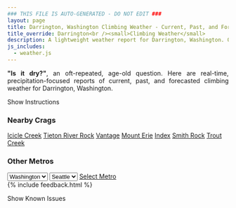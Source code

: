 ```yaml
---
### THIS FILE IS AUTO-GENERATED - DO NOT EDIT ###
layout: page
title: Darrington, Washington Climbing Weather - Current, Past, and Forecasted
title_override: Darrington<br /><small>Climbing Weather</small>
description: A lightweight weather report for Darrington, Washington. Optimized for slow internet connections.
js_includes:
  - weather.js
---
```


<section class="measure center lh-copy f5-ns f6 ph2 mv4" style="text-align: justify;">
<strong>"Is it dry?"</strong>, an oft-repeated, age-old question. Here are real-time,
precipitation-focused reports of current, past, and forecasted climbing weather for Darrington, Washington.
</section>

<p id="settings-toggle" class="mw5 b center tc hover-light-red black-70 pointer">Show Instructions</p>
<section id="settings" class="overflow-hidden" style="display:none;">
    <div class="mv2 ph2 center">
        <div class="fn f6 tc pv2">
            <p class="measure lh-copy center"><strong>Show/hide hourly forecasts</strong> by clicking the desired day.</p>
            <hr class="mw5 p0 mv2 o-60 b0 bt b--light-red light-red bg-light-red">
            <p class="measure lh-copy center"><strong>Current and Past conditions</strong> are measured by the nearest weather station. <strong>Forecast conditions</strong> are calculated and polled separately.</p>
            <hr class="mw5 p0 mv2 o-60 b0 bt b--light-red light-red bg-light-red">
            <p class="measure lh-copy center"><strong>Having issues?</strong> Try <a id="clear-cache" class="no-underline relative fancy-link light-red hover-light-red" href="#">clearing the local cache</a>.</p>
            <hr class="mw5 p0 mv2 o-60 b0 bt b--light-red light-red bg-light-red">
            <p class="measure lh-copy center">Weather data sourced from <a class="no-underline fancy-link relative light-red" target="_blank" href="https://www.weather.gov/documentation/services-web-api">weather.gov</a>.</p>
        </div>
    </div>
</section>
<section id="weather" data-crag="darrington-washington" class="mv4-ns mv3 ph2 center"></section>
<section id="nearby" class="tc lh-copy">
  <h3>Nearby Crags</h3>
<a class="nowrap no-underline fancy-link relative light-red mh3" href="/crags/icicle-creek-washington-weather.html">Icicle Creek</a>
<a class="nowrap no-underline fancy-link relative light-red mh3" href="/crags/tieton-river-rock-washington-weather.html">Tieton River Rock</a>
<a class="nowrap no-underline fancy-link relative light-red mh3" href="/crags/vantage-washington-weather.html">Vantage</a>
<a class="nowrap no-underline fancy-link relative light-red mh3" href="/crags/mount-erie-washington-weather.html">Mount Erie</a>
<a class="nowrap no-underline fancy-link relative light-red mh3" href="/crags/index-washington-weather.html">Index</a>
<a class="nowrap no-underline fancy-link relative light-red mh3" href="/crags/smith-rock-oregon-weather.html">Smith Rock</a>
<a class="nowrap no-underline fancy-link relative light-red mh3" href="/crags/trout-creek-oregon-weather.html">Trout Creek</a>
</section>
<section id="nearby" class="tc lh-copy">
  <h3>Other Metros</h3>
  <select class="ma1 bg-near-white pa2" id="stateSel">
    <option value="Texas">Texas</option>
    <option value="Washington" selected>Washington</option>
    <option value="Colorado">Colorado</option>
    <option value="Tennessee">Tennessee</option>
    <option value="Utah">Utah</option>
    <option value="California">California</option>
  </select>
  <select class="ma1 bg-near-white pa2" id="citySel">
    <option value="Seattle" selected>Seattle</option>
  </select>
  <a id="selectMetro" class="f6 link dim ph3 pv2 ma1 dib white bg-light-red" href="/crags/seattle-washington-weather.html">Select Metro</a>
  <script>
    var states = [];
    states["Texas"] = "Austin"
    states["Washington"] = "Seattle"
    states["Colorado"] = "Denver"
    states["Tennessee"] = "Nashville"
    states["Utah"] = "Salt Lake City"
    states["California"] = "San Francisco|Los Angeles"
  </script>
</section>
{% include feedback.html %}
<p id="issues-toggle" class="mw5 b center tc hover-light-red black-70 pointer">Show Known Issues</p>
<section id="issues" class="overflow-hidden tc f6">
</section>

<script>
  var weekly_SEW_151_89 = {"updated":"2023-11-12T04:40:21+00:00","units":"us","forecastGenerator":"BaselineForecastGenerator","generatedAt":"2023-11-12T08:31:40+00:00","updateTime":"2023-11-12T04:40:21+00:00","validTimes":"2023-11-11T22:00:00+00:00/P7DT3H","elevation":{"unitCode":"wmoUnit:m","value":729.996},"periods":[{"number":1,"name":"Overnight","startTime":"2023-11-12T00:00:00-08:00","endTime":"2023-11-12T06:00:00-08:00","isDaytime":false,"temperature":35,"temperatureUnit":"F","temperatureTrend":null,"probabilityOfPrecipitation":{"unitCode":"wmoUnit:percent","value":50},"dewpoint":{"unitCode":"wmoUnit:degC","value":1.6666666666666667},"relativeHumidity":{"unitCode":"wmoUnit:percent","value":95},"windSpeed":"6 to 10 mph","windDirection":"S","icon":"https://api.weather.gov/icons/land/night/snow,50?size=medium","shortForecast":"Slight Chance T-storms","detailedForecast":"A slight chance of thunderstorms and a chance of rain and snow showers. Cloudy, with a low around 35. South wind 6 to 10 mph. Chance of precipitation is 50%. New rainfall amounts less than a tenth of an inch possible."},{"number":2,"name":"Sunday","startTime":"2023-11-12T06:00:00-08:00","endTime":"2023-11-12T18:00:00-08:00","isDaytime":true,"temperature":41,"temperatureUnit":"F","temperatureTrend":"falling","probabilityOfPrecipitation":{"unitCode":"wmoUnit:percent","value":90},"dewpoint":{"unitCode":"wmoUnit:degC","value":1.6666666666666667},"relativeHumidity":{"unitCode":"wmoUnit:percent","value":88},"windSpeed":"6 to 15 mph","windDirection":"SE","icon":"https://api.weather.gov/icons/land/day/snow,40/rain,90?size=medium","shortForecast":"Chance Rain And Snow Showers then Light Rain","detailedForecast":"A chance of rain and snow showers before 10am, then rain. Cloudy. High near 41, with temperatures falling to around 39 in the afternoon. Southeast wind 6 to 15 mph, with gusts as high as 21 mph. Chance of precipitation is 90%. New rainfall amounts between a tenth and quarter of an inch possible."},{"number":3,"name":"Sunday Night","startTime":"2023-11-12T18:00:00-08:00","endTime":"2023-11-13T06:00:00-08:00","isDaytime":false,"temperature":36,"temperatureUnit":"F","temperatureTrend":null,"probabilityOfPrecipitation":{"unitCode":"wmoUnit:percent","value":100},"dewpoint":{"unitCode":"wmoUnit:degC","value":2.2222222222222223},"relativeHumidity":{"unitCode":"wmoUnit:percent","value":92},"windSpeed":"12 to 18 mph","windDirection":"S","icon":"https://api.weather.gov/icons/land/night/rain,100/snow,100?size=medium","shortForecast":"Rain then Rain And Snow","detailedForecast":"Rain before 4am, then rain and snow. Cloudy, with a low around 36. South wind 12 to 18 mph, with gusts as high as 25 mph. Chance of precipitation is 100%. New rainfall amounts between a half and three quarters of an inch possible."},{"number":4,"name":"Monday","startTime":"2023-11-13T06:00:00-08:00","endTime":"2023-11-13T18:00:00-08:00","isDaytime":true,"temperature":39,"temperatureUnit":"F","temperatureTrend":null,"probabilityOfPrecipitation":{"unitCode":"wmoUnit:percent","value":90},"dewpoint":{"unitCode":"wmoUnit:degC","value":1.6666666666666667},"relativeHumidity":{"unitCode":"wmoUnit:percent","value":94},"windSpeed":"6 to 12 mph","windDirection":"SW","icon":"https://api.weather.gov/icons/land/day/snow,90/snow,60?size=medium","shortForecast":"Rain And Snow","detailedForecast":"Rain and snow. Mostly cloudy, with a high near 39. Southwest wind 6 to 12 mph. Chance of precipitation is 90%. New rainfall amounts between a tenth and quarter of an inch possible."},{"number":5,"name":"Monday Night","startTime":"2023-11-13T18:00:00-08:00","endTime":"2023-11-14T06:00:00-08:00","isDaytime":false,"temperature":28,"temperatureUnit":"F","temperatureTrend":null,"probabilityOfPrecipitation":{"unitCode":"wmoUnit:percent","value":20},"dewpoint":{"unitCode":"wmoUnit:degC","value":-0.5555555555555556},"relativeHumidity":{"unitCode":"wmoUnit:percent","value":91},"windSpeed":"6 mph","windDirection":"ENE","icon":"https://api.weather.gov/icons/land/night/snow,20/bkn?size=medium","shortForecast":"Slight Chance Rain And Snow then Mostly Cloudy","detailedForecast":"A slight chance of rain and snow before 10pm. Mostly cloudy, with a low around 28. East northeast wind around 6 mph. Chance of precipitation is 20%."},{"number":6,"name":"Tuesday","startTime":"2023-11-14T06:00:00-08:00","endTime":"2023-11-14T18:00:00-08:00","isDaytime":true,"temperature":39,"temperatureUnit":"F","temperatureTrend":null,"probabilityOfPrecipitation":{"unitCode":"wmoUnit:percent","value":40},"dewpoint":{"unitCode":"wmoUnit:degC","value":-1.6666666666666667},"relativeHumidity":{"unitCode":"wmoUnit:percent","value":80},"windSpeed":"6 mph","windDirection":"N","icon":"https://api.weather.gov/icons/land/day/snow,20/snow,40?size=medium","shortForecast":"Chance Rain And Snow","detailedForecast":"A chance of rain and snow after 10am. Partly sunny, with a high near 39. Chance of precipitation is 40%. New rainfall amounts less than a tenth of an inch possible."},{"number":7,"name":"Tuesday Night","startTime":"2023-11-14T18:00:00-08:00","endTime":"2023-11-15T06:00:00-08:00","isDaytime":false,"temperature":29,"temperatureUnit":"F","temperatureTrend":null,"probabilityOfPrecipitation":{"unitCode":"wmoUnit:percent","value":60},"dewpoint":{"unitCode":"wmoUnit:degC","value":-3.3333333333333335},"relativeHumidity":{"unitCode":"wmoUnit:percent","value":79},"windSpeed":"7 mph","windDirection":"E","icon":"https://api.weather.gov/icons/land/night/snow,50/snow,60?size=medium","shortForecast":"Rain And Snow Likely","detailedForecast":"Rain and snow likely. Mostly cloudy, with a low around 29. Chance of precipitation is 60%. New snow accumulation of less than one inch possible."},{"number":8,"name":"Wednesday","startTime":"2023-11-15T06:00:00-08:00","endTime":"2023-11-15T18:00:00-08:00","isDaytime":true,"temperature":36,"temperatureUnit":"F","temperatureTrend":null,"probabilityOfPrecipitation":{"unitCode":"wmoUnit:percent","value":null},"dewpoint":{"unitCode":"wmoUnit:degC","value":-0.5555555555555556},"relativeHumidity":{"unitCode":"wmoUnit:percent","value":88},"windSpeed":"7 mph","windDirection":"SSW","icon":"https://api.weather.gov/icons/land/day/snow?size=medium","shortForecast":"Rain And Snow Likely","detailedForecast":"Rain and snow likely. Partly sunny, with a high near 36. New snow accumulation of less than one inch possible."},{"number":9,"name":"Wednesday Night","startTime":"2023-11-15T18:00:00-08:00","endTime":"2023-11-16T06:00:00-08:00","isDaytime":false,"temperature":27,"temperatureUnit":"F","temperatureTrend":null,"probabilityOfPrecipitation":{"unitCode":"wmoUnit:percent","value":null},"dewpoint":{"unitCode":"wmoUnit:degC","value":-2.2222222222222223},"relativeHumidity":{"unitCode":"wmoUnit:percent","value":86},"windSpeed":"7 mph","windDirection":"ENE","icon":"https://api.weather.gov/icons/land/night/snow/sct?size=medium","shortForecast":"Chance Rain And Snow then Partly Cloudy","detailedForecast":"A chance of rain and snow before 10pm. Partly cloudy, with a low around 27."},{"number":10,"name":"Thursday","startTime":"2023-11-16T06:00:00-08:00","endTime":"2023-11-16T18:00:00-08:00","isDaytime":true,"temperature":39,"temperatureUnit":"F","temperatureTrend":null,"probabilityOfPrecipitation":{"unitCode":"wmoUnit:percent","value":null},"dewpoint":{"unitCode":"wmoUnit:degC","value":-0.5555555555555556},"relativeHumidity":{"unitCode":"wmoUnit:percent","value":83},"windSpeed":"7 mph","windDirection":"NNE","icon":"https://api.weather.gov/icons/land/day/rain?size=medium","shortForecast":"Chance Light Rain","detailedForecast":"A chance of rain after 10am. Mostly sunny, with a high near 39."},{"number":11,"name":"Thursday Night","startTime":"2023-11-16T18:00:00-08:00","endTime":"2023-11-17T06:00:00-08:00","isDaytime":false,"temperature":31,"temperatureUnit":"F","temperatureTrend":null,"probabilityOfPrecipitation":{"unitCode":"wmoUnit:percent","value":null},"dewpoint":{"unitCode":"wmoUnit:degC","value":-1.6666666666666667},"relativeHumidity":{"unitCode":"wmoUnit:percent","value":81},"windSpeed":"7 mph","windDirection":"ENE","icon":"https://api.weather.gov/icons/land/night/rain?size=medium","shortForecast":"Chance Light Rain","detailedForecast":"A chance of rain. Mostly cloudy, with a low around 31."},{"number":12,"name":"Friday","startTime":"2023-11-17T06:00:00-08:00","endTime":"2023-11-17T18:00:00-08:00","isDaytime":true,"temperature":43,"temperatureUnit":"F","temperatureTrend":null,"probabilityOfPrecipitation":{"unitCode":"wmoUnit:percent","value":null},"dewpoint":{"unitCode":"wmoUnit:degC","value":3.3333333333333335},"relativeHumidity":{"unitCode":"wmoUnit:percent","value":93},"windSpeed":"7 mph","windDirection":"SE","icon":"https://api.weather.gov/icons/land/day/rain?size=medium","shortForecast":"Chance Light Rain","detailedForecast":"A chance of rain. Partly sunny, with a high near 43."},{"number":13,"name":"Friday Night","startTime":"2023-11-17T18:00:00-08:00","endTime":"2023-11-18T06:00:00-08:00","isDaytime":false,"temperature":35,"temperatureUnit":"F","temperatureTrend":null,"probabilityOfPrecipitation":{"unitCode":"wmoUnit:percent","value":null},"dewpoint":{"unitCode":"wmoUnit:degC","value":1.1111111111111112},"relativeHumidity":{"unitCode":"wmoUnit:percent","value":88},"windSpeed":"8 mph","windDirection":"SE","icon":"https://api.weather.gov/icons/land/night/rain?size=medium","shortForecast":"Light Rain Likely","detailedForecast":"Rain likely. Mostly cloudy, with a low around 35."},{"number":14,"name":"Saturday","startTime":"2023-11-18T06:00:00-08:00","endTime":"2023-11-18T18:00:00-08:00","isDaytime":true,"temperature":40,"temperatureUnit":"F","temperatureTrend":null,"probabilityOfPrecipitation":{"unitCode":"wmoUnit:percent","value":null},"dewpoint":{"unitCode":"wmoUnit:degC","value":3.3333333333333335},"relativeHumidity":{"unitCode":"wmoUnit:percent","value":100},"windSpeed":"10 mph","windDirection":"S","icon":"https://api.weather.gov/icons/land/day/snow?size=medium","shortForecast":"Rain And Snow","detailedForecast":"Rain likely before 7am, then rain and snow between 7am and 4pm, then rain and snow between 4pm and 5pm. Mostly cloudy, with a high near 40."}]}
  var hourly_SEW_151_89 = {"@context":["https://geojson.org/geojson-ld/geojson-context.jsonld",{"@version":"1.1","wx":"https://api.weather.gov/ontology#","geo":"http://www.opengis.net/ont/geosparql#","unit":"http://codes.wmo.int/common/unit/","@vocab":"https://api.weather.gov/ontology#"}],"type":"Feature","geometry":{"type":"Polygon","coordinates":[[[-121.6733012,48.1539326],[-121.6671892,48.133469399999996],[-121.6365151,48.1375464],[-121.6426204,48.158009799999995],[-121.6733012,48.1539326]]]},"properties":{"updated":"2023-11-12T04:40:21+00:00","units":"us","forecastGenerator":"HourlyForecastGenerator","generatedAt":"2023-11-12T08:31:41+00:00","updateTime":"2023-11-12T04:40:21+00:00","validTimes":"2023-11-11T22:00:00+00:00/P7DT3H","elevation":{"unitCode":"wmoUnit:m","value":729.996},"periods":[{"number":1,"name":"","startTime":"2023-11-12T00:00:00-08:00","endTime":"2023-11-12T01:00:00-08:00","isDaytime":false,"temperature":36,"temperatureUnit":"F","temperatureTrend":null,"probabilityOfPrecipitation":{"unitCode":"wmoUnit:percent","value":50},"dewpoint":{"unitCode":"wmoUnit:degC","value":1.6666666666666667},"relativeHumidity":{"unitCode":"wmoUnit:percent","value":95},"windSpeed":"10 mph","windDirection":"SW","icon":"https://api.weather.gov/icons/land/night/snow,50?size=small","shortForecast":"Slight Chance T-storms","detailedForecast":""},{"number":2,"name":"","startTime":"2023-11-12T01:00:00-08:00","endTime":"2023-11-12T02:00:00-08:00","isDaytime":false,"temperature":36,"temperatureUnit":"F","temperatureTrend":null,"probabilityOfPrecipitation":{"unitCode":"wmoUnit:percent","value":41},"dewpoint":{"unitCode":"wmoUnit:degC","value":1.1111111111111112},"relativeHumidity":{"unitCode":"wmoUnit:percent","value":92},"windSpeed":"7 mph","windDirection":"SSW","icon":"https://api.weather.gov/icons/land/night/snow,41?size=small","shortForecast":"Chance Rain And Snow Showers","detailedForecast":""},{"number":3,"name":"","startTime":"2023-11-12T02:00:00-08:00","endTime":"2023-11-12T03:00:00-08:00","isDaytime":false,"temperature":36,"temperatureUnit":"F","temperatureTrend":null,"probabilityOfPrecipitation":{"unitCode":"wmoUnit:percent","value":41},"dewpoint":{"unitCode":"wmoUnit:degC","value":0.5555555555555556},"relativeHumidity":{"unitCode":"wmoUnit:percent","value":90},"windSpeed":"7 mph","windDirection":"SSW","icon":"https://api.weather.gov/icons/land/night/snow,41?size=small","shortForecast":"Chance Rain And Snow Showers","detailedForecast":""},{"number":4,"name":"","startTime":"2023-11-12T03:00:00-08:00","endTime":"2023-11-12T04:00:00-08:00","isDaytime":false,"temperature":36,"temperatureUnit":"F","temperatureTrend":null,"probabilityOfPrecipitation":{"unitCode":"wmoUnit:percent","value":41},"dewpoint":{"unitCode":"wmoUnit:degC","value":0.5555555555555556},"relativeHumidity":{"unitCode":"wmoUnit:percent","value":89},"windSpeed":"7 mph","windDirection":"SSW","icon":"https://api.weather.gov/icons/land/night/snow,41?size=small","shortForecast":"Chance Rain And Snow Showers","detailedForecast":""},{"number":5,"name":"","startTime":"2023-11-12T04:00:00-08:00","endTime":"2023-11-12T05:00:00-08:00","isDaytime":false,"temperature":35,"temperatureUnit":"F","temperatureTrend":null,"probabilityOfPrecipitation":{"unitCode":"wmoUnit:percent","value":39},"dewpoint":{"unitCode":"wmoUnit:degC","value":0},"relativeHumidity":{"unitCode":"wmoUnit:percent","value":89},"windSpeed":"6 mph","windDirection":"SE","icon":"https://api.weather.gov/icons/land/night/snow,39?size=small","shortForecast":"Chance Rain And Snow Showers","detailedForecast":""},{"number":6,"name":"","startTime":"2023-11-12T05:00:00-08:00","endTime":"2023-11-12T06:00:00-08:00","isDaytime":false,"temperature":35,"temperatureUnit":"F","temperatureTrend":null,"probabilityOfPrecipitation":{"unitCode":"wmoUnit:percent","value":39},"dewpoint":{"unitCode":"wmoUnit:degC","value":0.5555555555555556},"relativeHumidity":{"unitCode":"wmoUnit:percent","value":91},"windSpeed":"6 mph","windDirection":"SE","icon":"https://api.weather.gov/icons/land/night/snow,39?size=small","shortForecast":"Chance Rain And Snow Showers","detailedForecast":""},{"number":7,"name":"","startTime":"2023-11-12T06:00:00-08:00","endTime":"2023-11-12T07:00:00-08:00","isDaytime":true,"temperature":35,"temperatureUnit":"F","temperatureTrend":null,"probabilityOfPrecipitation":{"unitCode":"wmoUnit:percent","value":39},"dewpoint":{"unitCode":"wmoUnit:degC","value":0},"relativeHumidity":{"unitCode":"wmoUnit:percent","value":88},"windSpeed":"6 mph","windDirection":"SE","icon":"https://api.weather.gov/icons/land/day/snow,39?size=small","shortForecast":"Chance Rain And Snow Showers","detailedForecast":""},{"number":8,"name":"","startTime":"2023-11-12T07:00:00-08:00","endTime":"2023-11-12T08:00:00-08:00","isDaytime":true,"temperature":35,"temperatureUnit":"F","temperatureTrend":null,"probabilityOfPrecipitation":{"unitCode":"wmoUnit:percent","value":21},"dewpoint":{"unitCode":"wmoUnit:degC","value":-0.5555555555555556},"relativeHumidity":{"unitCode":"wmoUnit:percent","value":86},"windSpeed":"7 mph","windDirection":"E","icon":"https://api.weather.gov/icons/land/day/snow,21?size=small","shortForecast":"Slight Chance Rain And Snow Showers","detailedForecast":""},{"number":9,"name":"","startTime":"2023-11-12T08:00:00-08:00","endTime":"2023-11-12T09:00:00-08:00","isDaytime":true,"temperature":35,"temperatureUnit":"F","temperatureTrend":null,"probabilityOfPrecipitation":{"unitCode":"wmoUnit:percent","value":21},"dewpoint":{"unitCode":"wmoUnit:degC","value":-0.5555555555555556},"relativeHumidity":{"unitCode":"wmoUnit:percent","value":84},"windSpeed":"7 mph","windDirection":"E","icon":"https://api.weather.gov/icons/land/day/snow,21?size=small","shortForecast":"Slight Chance Rain And Snow Showers","detailedForecast":""},{"number":10,"name":"","startTime":"2023-11-12T09:00:00-08:00","endTime":"2023-11-12T10:00:00-08:00","isDaytime":true,"temperature":36,"temperatureUnit":"F","temperatureTrend":null,"probabilityOfPrecipitation":{"unitCode":"wmoUnit:percent","value":21},"dewpoint":{"unitCode":"wmoUnit:degC","value":-0.5555555555555556},"relativeHumidity":{"unitCode":"wmoUnit:percent","value":82},"windSpeed":"7 mph","windDirection":"E","icon":"https://api.weather.gov/icons/land/day/snow,21?size=small","shortForecast":"Slight Chance Rain And Snow Showers","detailedForecast":""},{"number":11,"name":"","startTime":"2023-11-12T10:00:00-08:00","endTime":"2023-11-12T11:00:00-08:00","isDaytime":true,"temperature":37,"temperatureUnit":"F","temperatureTrend":null,"probabilityOfPrecipitation":{"unitCode":"wmoUnit:percent","value":20},"dewpoint":{"unitCode":"wmoUnit:degC","value":0},"relativeHumidity":{"unitCode":"wmoUnit:percent","value":82},"windSpeed":"10 mph","windDirection":"SE","icon":"https://api.weather.gov/icons/land/day/rain,20?size=small","shortForecast":"Slight Chance Light Rain","detailedForecast":""},{"number":12,"name":"","startTime":"2023-11-12T11:00:00-08:00","endTime":"2023-11-12T12:00:00-08:00","isDaytime":true,"temperature":40,"temperatureUnit":"F","temperatureTrend":null,"probabilityOfPrecipitation":{"unitCode":"wmoUnit:percent","value":20},"dewpoint":{"unitCode":"wmoUnit:degC","value":1.1111111111111112},"relativeHumidity":{"unitCode":"wmoUnit:percent","value":80},"windSpeed":"10 mph","windDirection":"SE","icon":"https://api.weather.gov/icons/land/day/rain,20?size=small","shortForecast":"Slight Chance Light Rain","detailedForecast":""},{"number":13,"name":"","startTime":"2023-11-12T12:00:00-08:00","endTime":"2023-11-12T13:00:00-08:00","isDaytime":true,"temperature":40,"temperatureUnit":"F","temperatureTrend":null,"probabilityOfPrecipitation":{"unitCode":"wmoUnit:percent","value":20},"dewpoint":{"unitCode":"wmoUnit:degC","value":1.1111111111111112},"relativeHumidity":{"unitCode":"wmoUnit:percent","value":79},"windSpeed":"10 mph","windDirection":"SE","icon":"https://api.weather.gov/icons/land/day/rain,20?size=small","shortForecast":"Slight Chance Light Rain","detailedForecast":""},{"number":14,"name":"","startTime":"2023-11-12T13:00:00-08:00","endTime":"2023-11-12T14:00:00-08:00","isDaytime":true,"temperature":41,"temperatureUnit":"F","temperatureTrend":null,"probabilityOfPrecipitation":{"unitCode":"wmoUnit:percent","value":45},"dewpoint":{"unitCode":"wmoUnit:degC","value":1.6666666666666667},"relativeHumidity":{"unitCode":"wmoUnit:percent","value":80},"windSpeed":"13 mph","windDirection":"SE","icon":"https://api.weather.gov/icons/land/day/rain,45?size=small","shortForecast":"Chance Light Rain","detailedForecast":""},{"number":15,"name":"","startTime":"2023-11-12T14:00:00-08:00","endTime":"2023-11-12T15:00:00-08:00","isDaytime":true,"temperature":41,"temperatureUnit":"F","temperatureTrend":null,"probabilityOfPrecipitation":{"unitCode":"wmoUnit:percent","value":45},"dewpoint":{"unitCode":"wmoUnit:degC","value":1.6666666666666667},"relativeHumidity":{"unitCode":"wmoUnit:percent","value":80},"windSpeed":"13 mph","windDirection":"SE","icon":"https://api.weather.gov/icons/land/day/rain,45?size=small","shortForecast":"Chance Light Rain","detailedForecast":""},{"number":16,"name":"","startTime":"2023-11-12T15:00:00-08:00","endTime":"2023-11-12T16:00:00-08:00","isDaytime":true,"temperature":40,"temperatureUnit":"F","temperatureTrend":null,"probabilityOfPrecipitation":{"unitCode":"wmoUnit:percent","value":45},"dewpoint":{"unitCode":"wmoUnit:degC","value":1.6666666666666667},"relativeHumidity":{"unitCode":"wmoUnit:percent","value":82},"windSpeed":"13 mph","windDirection":"SE","icon":"https://api.weather.gov/icons/land/day/rain,45?size=small","shortForecast":"Chance Light Rain","detailedForecast":""},{"number":17,"name":"","startTime":"2023-11-12T16:00:00-08:00","endTime":"2023-11-12T17:00:00-08:00","isDaytime":true,"temperature":39,"temperatureUnit":"F","temperatureTrend":null,"probabilityOfPrecipitation":{"unitCode":"wmoUnit:percent","value":94},"dewpoint":{"unitCode":"wmoUnit:degC","value":1.6666666666666667},"relativeHumidity":{"unitCode":"wmoUnit:percent","value":86},"windSpeed":"15 mph","windDirection":"SE","icon":"https://api.weather.gov/icons/land/day/rain,94?size=small","shortForecast":"Light Rain","detailedForecast":""},{"number":18,"name":"","startTime":"2023-11-12T17:00:00-08:00","endTime":"2023-11-12T18:00:00-08:00","isDaytime":true,"temperature":39,"temperatureUnit":"F","temperatureTrend":null,"probabilityOfPrecipitation":{"unitCode":"wmoUnit:percent","value":94},"dewpoint":{"unitCode":"wmoUnit:degC","value":1.6666666666666667},"relativeHumidity":{"unitCode":"wmoUnit:percent","value":85},"windSpeed":"15 mph","windDirection":"SE","icon":"https://api.weather.gov/icons/land/day/rain,94?size=small","shortForecast":"Light Rain","detailedForecast":""},{"number":19,"name":"","startTime":"2023-11-12T18:00:00-08:00","endTime":"2023-11-12T19:00:00-08:00","isDaytime":false,"temperature":39,"temperatureUnit":"F","temperatureTrend":null,"probabilityOfPrecipitation":{"unitCode":"wmoUnit:percent","value":94},"dewpoint":{"unitCode":"wmoUnit:degC","value":1.6666666666666667},"relativeHumidity":{"unitCode":"wmoUnit:percent","value":85},"windSpeed":"15 mph","windDirection":"SE","icon":"https://api.weather.gov/icons/land/night/rain,94?size=small","shortForecast":"Light Rain","detailedForecast":""},{"number":20,"name":"","startTime":"2023-11-12T19:00:00-08:00","endTime":"2023-11-12T20:00:00-08:00","isDaytime":false,"temperature":38,"temperatureUnit":"F","temperatureTrend":null,"probabilityOfPrecipitation":{"unitCode":"wmoUnit:percent","value":94},"dewpoint":{"unitCode":"wmoUnit:degC","value":1.1111111111111112},"relativeHumidity":{"unitCode":"wmoUnit:percent","value":85},"windSpeed":"15 mph","windDirection":"SSE","icon":"https://api.weather.gov/icons/land/night/rain,94?size=small","shortForecast":"Light Rain","detailedForecast":""},{"number":21,"name":"","startTime":"2023-11-12T20:00:00-08:00","endTime":"2023-11-12T21:00:00-08:00","isDaytime":false,"temperature":39,"temperatureUnit":"F","temperatureTrend":null,"probabilityOfPrecipitation":{"unitCode":"wmoUnit:percent","value":94},"dewpoint":{"unitCode":"wmoUnit:degC","value":1.6666666666666667},"relativeHumidity":{"unitCode":"wmoUnit:percent","value":85},"windSpeed":"15 mph","windDirection":"SSE","icon":"https://api.weather.gov/icons/land/night/rain,94?size=small","shortForecast":"Light Rain","detailedForecast":""},{"number":22,"name":"","startTime":"2023-11-12T21:00:00-08:00","endTime":"2023-11-12T22:00:00-08:00","isDaytime":false,"temperature":39,"temperatureUnit":"F","temperatureTrend":null,"probabilityOfPrecipitation":{"unitCode":"wmoUnit:percent","value":94},"dewpoint":{"unitCode":"wmoUnit:degC","value":1.6666666666666667},"relativeHumidity":{"unitCode":"wmoUnit:percent","value":87},"windSpeed":"15 mph","windDirection":"SSE","icon":"https://api.weather.gov/icons/land/night/rain,94?size=small","shortForecast":"Light Rain","detailedForecast":""},{"number":23,"name":"","startTime":"2023-11-12T22:00:00-08:00","endTime":"2023-11-12T23:00:00-08:00","isDaytime":false,"temperature":38,"temperatureUnit":"F","temperatureTrend":null,"probabilityOfPrecipitation":{"unitCode":"wmoUnit:percent","value":98},"dewpoint":{"unitCode":"wmoUnit:degC","value":1.6666666666666667},"relativeHumidity":{"unitCode":"wmoUnit:percent","value":90},"windSpeed":"18 mph","windDirection":"S","icon":"https://api.weather.gov/icons/land/night/rain,98?size=small","shortForecast":"Rain","detailedForecast":""},{"number":24,"name":"","startTime":"2023-11-12T23:00:00-08:00","endTime":"2023-11-13T00:00:00-08:00","isDaytime":false,"temperature":38,"temperatureUnit":"F","temperatureTrend":null,"probabilityOfPrecipitation":{"unitCode":"wmoUnit:percent","value":98},"dewpoint":{"unitCode":"wmoUnit:degC","value":2.2222222222222223},"relativeHumidity":{"unitCode":"wmoUnit:percent","value":90},"windSpeed":"18 mph","windDirection":"S","icon":"https://api.weather.gov/icons/land/night/rain,98?size=small","shortForecast":"Rain","detailedForecast":""},{"number":25,"name":"","startTime":"2023-11-13T00:00:00-08:00","endTime":"2023-11-13T01:00:00-08:00","isDaytime":false,"temperature":39,"temperatureUnit":"F","temperatureTrend":null,"probabilityOfPrecipitation":{"unitCode":"wmoUnit:percent","value":98},"dewpoint":{"unitCode":"wmoUnit:degC","value":2.2222222222222223},"relativeHumidity":{"unitCode":"wmoUnit:percent","value":89},"windSpeed":"18 mph","windDirection":"S","icon":"https://api.weather.gov/icons/land/night/rain,98?size=small","shortForecast":"Rain","detailedForecast":""},{"number":26,"name":"","startTime":"2023-11-13T01:00:00-08:00","endTime":"2023-11-13T02:00:00-08:00","isDaytime":false,"temperature":39,"temperatureUnit":"F","temperatureTrend":null,"probabilityOfPrecipitation":{"unitCode":"wmoUnit:percent","value":98},"dewpoint":{"unitCode":"wmoUnit:degC","value":2.2222222222222223},"relativeHumidity":{"unitCode":"wmoUnit:percent","value":88},"windSpeed":"17 mph","windDirection":"S","icon":"https://api.weather.gov/icons/land/night/rain,98?size=small","shortForecast":"Rain","detailedForecast":""},{"number":27,"name":"","startTime":"2023-11-13T02:00:00-08:00","endTime":"2023-11-13T03:00:00-08:00","isDaytime":false,"temperature":39,"temperatureUnit":"F","temperatureTrend":null,"probabilityOfPrecipitation":{"unitCode":"wmoUnit:percent","value":98},"dewpoint":{"unitCode":"wmoUnit:degC","value":2.2222222222222223},"relativeHumidity":{"unitCode":"wmoUnit:percent","value":89},"windSpeed":"17 mph","windDirection":"S","icon":"https://api.weather.gov/icons/land/night/rain,98?size=small","shortForecast":"Rain","detailedForecast":""},{"number":28,"name":"","startTime":"2023-11-13T03:00:00-08:00","endTime":"2023-11-13T04:00:00-08:00","isDaytime":false,"temperature":38,"temperatureUnit":"F","temperatureTrend":null,"probabilityOfPrecipitation":{"unitCode":"wmoUnit:percent","value":98},"dewpoint":{"unitCode":"wmoUnit:degC","value":1.6666666666666667},"relativeHumidity":{"unitCode":"wmoUnit:percent","value":91},"windSpeed":"17 mph","windDirection":"S","icon":"https://api.weather.gov/icons/land/night/rain,98?size=small","shortForecast":"Rain","detailedForecast":""},{"number":29,"name":"","startTime":"2023-11-13T04:00:00-08:00","endTime":"2023-11-13T05:00:00-08:00","isDaytime":false,"temperature":37,"temperatureUnit":"F","temperatureTrend":null,"probabilityOfPrecipitation":{"unitCode":"wmoUnit:percent","value":87},"dewpoint":{"unitCode":"wmoUnit:degC","value":1.6666666666666667},"relativeHumidity":{"unitCode":"wmoUnit:percent","value":92},"windSpeed":"12 mph","windDirection":"SSW","icon":"https://api.weather.gov/icons/land/night/snow,87?size=small","shortForecast":"Rain And Snow","detailedForecast":""},{"number":30,"name":"","startTime":"2023-11-13T05:00:00-08:00","endTime":"2023-11-13T06:00:00-08:00","isDaytime":false,"temperature":37,"temperatureUnit":"F","temperatureTrend":null,"probabilityOfPrecipitation":{"unitCode":"wmoUnit:percent","value":87},"dewpoint":{"unitCode":"wmoUnit:degC","value":1.1111111111111112},"relativeHumidity":{"unitCode":"wmoUnit:percent","value":92},"windSpeed":"12 mph","windDirection":"SSW","icon":"https://api.weather.gov/icons/land/night/snow,87?size=small","shortForecast":"Rain And Snow","detailedForecast":""},{"number":31,"name":"","startTime":"2023-11-13T06:00:00-08:00","endTime":"2023-11-13T07:00:00-08:00","isDaytime":true,"temperature":36,"temperatureUnit":"F","temperatureTrend":null,"probabilityOfPrecipitation":{"unitCode":"wmoUnit:percent","value":87},"dewpoint":{"unitCode":"wmoUnit:degC","value":1.1111111111111112},"relativeHumidity":{"unitCode":"wmoUnit:percent","value":93},"windSpeed":"12 mph","windDirection":"SSW","icon":"https://api.weather.gov/icons/land/day/snow,87?size=small","shortForecast":"Rain And Snow","detailedForecast":""},{"number":32,"name":"","startTime":"2023-11-13T07:00:00-08:00","endTime":"2023-11-13T08:00:00-08:00","isDaytime":true,"temperature":36,"temperatureUnit":"F","temperatureTrend":null,"probabilityOfPrecipitation":{"unitCode":"wmoUnit:percent","value":87},"dewpoint":{"unitCode":"wmoUnit:degC","value":1.1111111111111112},"relativeHumidity":{"unitCode":"wmoUnit:percent","value":93},"windSpeed":"7 mph","windDirection":"SSW","icon":"https://api.weather.gov/icons/land/day/snow,87?size=small","shortForecast":"Rain And Snow","detailedForecast":""},{"number":33,"name":"","startTime":"2023-11-13T08:00:00-08:00","endTime":"2023-11-13T09:00:00-08:00","isDaytime":true,"temperature":36,"temperatureUnit":"F","temperatureTrend":null,"probabilityOfPrecipitation":{"unitCode":"wmoUnit:percent","value":87},"dewpoint":{"unitCode":"wmoUnit:degC","value":1.1111111111111112},"relativeHumidity":{"unitCode":"wmoUnit:percent","value":93},"windSpeed":"7 mph","windDirection":"SSW","icon":"https://api.weather.gov/icons/land/day/snow,87?size=small","shortForecast":"Rain And Snow","detailedForecast":""},{"number":34,"name":"","startTime":"2023-11-13T09:00:00-08:00","endTime":"2023-11-13T10:00:00-08:00","isDaytime":true,"temperature":36,"temperatureUnit":"F","temperatureTrend":null,"probabilityOfPrecipitation":{"unitCode":"wmoUnit:percent","value":87},"dewpoint":{"unitCode":"wmoUnit:degC","value":1.1111111111111112},"relativeHumidity":{"unitCode":"wmoUnit:percent","value":94},"windSpeed":"7 mph","windDirection":"SSW","icon":"https://api.weather.gov/icons/land/day/snow,87?size=small","shortForecast":"Rain And Snow","detailedForecast":""},{"number":35,"name":"","startTime":"2023-11-13T10:00:00-08:00","endTime":"2023-11-13T11:00:00-08:00","isDaytime":true,"temperature":36,"temperatureUnit":"F","temperatureTrend":null,"probabilityOfPrecipitation":{"unitCode":"wmoUnit:percent","value":63},"dewpoint":{"unitCode":"wmoUnit:degC","value":1.1111111111111112},"relativeHumidity":{"unitCode":"wmoUnit:percent","value":94},"windSpeed":"7 mph","windDirection":"SW","icon":"https://api.weather.gov/icons/land/day/snow,63?size=small","shortForecast":"Rain And Snow Likely","detailedForecast":""},{"number":36,"name":"","startTime":"2023-11-13T11:00:00-08:00","endTime":"2023-11-13T12:00:00-08:00","isDaytime":true,"temperature":36,"temperatureUnit":"F","temperatureTrend":null,"probabilityOfPrecipitation":{"unitCode":"wmoUnit:percent","value":63},"dewpoint":{"unitCode":"wmoUnit:degC","value":1.1111111111111112},"relativeHumidity":{"unitCode":"wmoUnit:percent","value":94},"windSpeed":"7 mph","windDirection":"SW","icon":"https://api.weather.gov/icons/land/day/snow,63?size=small","shortForecast":"Rain And Snow Likely","detailedForecast":""},{"number":37,"name":"","startTime":"2023-11-13T12:00:00-08:00","endTime":"2023-11-13T13:00:00-08:00","isDaytime":true,"temperature":37,"temperatureUnit":"F","temperatureTrend":null,"probabilityOfPrecipitation":{"unitCode":"wmoUnit:percent","value":63},"dewpoint":{"unitCode":"wmoUnit:degC","value":1.6666666666666667},"relativeHumidity":{"unitCode":"wmoUnit:percent","value":94},"windSpeed":"7 mph","windDirection":"SW","icon":"https://api.weather.gov/icons/land/day/snow,63?size=small","shortForecast":"Rain And Snow Likely","detailedForecast":""},{"number":38,"name":"","startTime":"2023-11-13T13:00:00-08:00","endTime":"2023-11-13T14:00:00-08:00","isDaytime":true,"temperature":37,"temperatureUnit":"F","temperatureTrend":null,"probabilityOfPrecipitation":{"unitCode":"wmoUnit:percent","value":63},"dewpoint":{"unitCode":"wmoUnit:degC","value":1.6666666666666667},"relativeHumidity":{"unitCode":"wmoUnit:percent","value":94},"windSpeed":"6 mph","windDirection":"WSW","icon":"https://api.weather.gov/icons/land/day/rain,63?size=small","shortForecast":"Light Rain Likely","detailedForecast":""},{"number":39,"name":"","startTime":"2023-11-13T14:00:00-08:00","endTime":"2023-11-13T15:00:00-08:00","isDaytime":true,"temperature":37,"temperatureUnit":"F","temperatureTrend":null,"probabilityOfPrecipitation":{"unitCode":"wmoUnit:percent","value":63},"dewpoint":{"unitCode":"wmoUnit:degC","value":1.6666666666666667},"relativeHumidity":{"unitCode":"wmoUnit:percent","value":94},"windSpeed":"6 mph","windDirection":"WSW","icon":"https://api.weather.gov/icons/land/day/rain,63?size=small","shortForecast":"Light Rain Likely","detailedForecast":""},{"number":40,"name":"","startTime":"2023-11-13T15:00:00-08:00","endTime":"2023-11-13T16:00:00-08:00","isDaytime":true,"temperature":36,"temperatureUnit":"F","temperatureTrend":null,"probabilityOfPrecipitation":{"unitCode":"wmoUnit:percent","value":63},"dewpoint":{"unitCode":"wmoUnit:degC","value":1.1111111111111112},"relativeHumidity":{"unitCode":"wmoUnit:percent","value":94},"windSpeed":"6 mph","windDirection":"WSW","icon":"https://api.weather.gov/icons/land/day/rain,63?size=small","shortForecast":"Light Rain Likely","detailedForecast":""},{"number":41,"name":"","startTime":"2023-11-13T16:00:00-08:00","endTime":"2023-11-13T17:00:00-08:00","isDaytime":true,"temperature":35,"temperatureUnit":"F","temperatureTrend":null,"probabilityOfPrecipitation":{"unitCode":"wmoUnit:percent","value":21},"dewpoint":{"unitCode":"wmoUnit:degC","value":0.5555555555555556},"relativeHumidity":{"unitCode":"wmoUnit:percent","value":93},"windSpeed":"6 mph","windDirection":"W","icon":"https://api.weather.gov/icons/land/day/snow,21?size=small","shortForecast":"Slight Chance Rain And Snow","detailedForecast":""},{"number":42,"name":"","startTime":"2023-11-13T17:00:00-08:00","endTime":"2023-11-13T18:00:00-08:00","isDaytime":true,"temperature":34,"temperatureUnit":"F","temperatureTrend":null,"probabilityOfPrecipitation":{"unitCode":"wmoUnit:percent","value":21},"dewpoint":{"unitCode":"wmoUnit:degC","value":0},"relativeHumidity":{"unitCode":"wmoUnit:percent","value":92},"windSpeed":"6 mph","windDirection":"W","icon":"https://api.weather.gov/icons/land/day/snow,21?size=small","shortForecast":"Slight Chance Rain And Snow","detailedForecast":""},{"number":43,"name":"","startTime":"2023-11-13T18:00:00-08:00","endTime":"2023-11-13T19:00:00-08:00","isDaytime":false,"temperature":33,"temperatureUnit":"F","temperatureTrend":null,"probabilityOfPrecipitation":{"unitCode":"wmoUnit:percent","value":21},"dewpoint":{"unitCode":"wmoUnit:degC","value":-0.5555555555555556},"relativeHumidity":{"unitCode":"wmoUnit:percent","value":91},"windSpeed":"6 mph","windDirection":"W","icon":"https://api.weather.gov/icons/land/night/snow,21?size=small","shortForecast":"Slight Chance Rain And Snow","detailedForecast":""},{"number":44,"name":"","startTime":"2023-11-13T19:00:00-08:00","endTime":"2023-11-13T20:00:00-08:00","isDaytime":false,"temperature":32,"temperatureUnit":"F","temperatureTrend":null,"probabilityOfPrecipitation":{"unitCode":"wmoUnit:percent","value":21},"dewpoint":{"unitCode":"wmoUnit:degC","value":-1.6666666666666667},"relativeHumidity":{"unitCode":"wmoUnit:percent","value":90},"windSpeed":"5 mph","windDirection":"E","icon":"https://api.weather.gov/icons/land/night/snow,21?size=small","shortForecast":"Slight Chance Rain And Snow","detailedForecast":""},{"number":45,"name":"","startTime":"2023-11-13T20:00:00-08:00","endTime":"2023-11-13T21:00:00-08:00","isDaytime":false,"temperature":31,"temperatureUnit":"F","temperatureTrend":null,"probabilityOfPrecipitation":{"unitCode":"wmoUnit:percent","value":21},"dewpoint":{"unitCode":"wmoUnit:degC","value":-2.2222222222222223},"relativeHumidity":{"unitCode":"wmoUnit:percent","value":88},"windSpeed":"5 mph","windDirection":"E","icon":"https://api.weather.gov/icons/land/night/snow,21?size=small","shortForecast":"Slight Chance Rain And Snow","detailedForecast":""},{"number":46,"name":"","startTime":"2023-11-13T21:00:00-08:00","endTime":"2023-11-13T22:00:00-08:00","isDaytime":false,"temperature":30,"temperatureUnit":"F","temperatureTrend":null,"probabilityOfPrecipitation":{"unitCode":"wmoUnit:percent","value":21},"dewpoint":{"unitCode":"wmoUnit:degC","value":-3.3333333333333335},"relativeHumidity":{"unitCode":"wmoUnit:percent","value":86},"windSpeed":"5 mph","windDirection":"E","icon":"https://api.weather.gov/icons/land/night/snow,21?size=small","shortForecast":"Slight Chance Rain And Snow","detailedForecast":""},{"number":47,"name":"","startTime":"2023-11-13T22:00:00-08:00","endTime":"2023-11-13T23:00:00-08:00","isDaytime":false,"temperature":30,"temperatureUnit":"F","temperatureTrend":null,"probabilityOfPrecipitation":{"unitCode":"wmoUnit:percent","value":8},"dewpoint":{"unitCode":"wmoUnit:degC","value":-3.3333333333333335},"relativeHumidity":{"unitCode":"wmoUnit:percent","value":84},"windSpeed":"3 mph","windDirection":"E","icon":"https://api.weather.gov/icons/land/night/bkn,8?size=small","shortForecast":"Mostly Cloudy","detailedForecast":""},{"number":48,"name":"","startTime":"2023-11-13T23:00:00-08:00","endTime":"2023-11-14T00:00:00-08:00","isDaytime":false,"temperature":30,"temperatureUnit":"F","temperatureTrend":null,"probabilityOfPrecipitation":{"unitCode":"wmoUnit:percent","value":8},"dewpoint":{"unitCode":"wmoUnit:degC","value":-3.888888888888889},"relativeHumidity":{"unitCode":"wmoUnit:percent","value":83},"windSpeed":"3 mph","windDirection":"E","icon":"https://api.weather.gov/icons/land/night/bkn,8?size=small","shortForecast":"Mostly Cloudy","detailedForecast":""},{"number":49,"name":"","startTime":"2023-11-14T00:00:00-08:00","endTime":"2023-11-14T01:00:00-08:00","isDaytime":false,"temperature":30,"temperatureUnit":"F","temperatureTrend":null,"probabilityOfPrecipitation":{"unitCode":"wmoUnit:percent","value":8},"dewpoint":{"unitCode":"wmoUnit:degC","value":-3.888888888888889},"relativeHumidity":{"unitCode":"wmoUnit:percent","value":81},"windSpeed":"3 mph","windDirection":"E","icon":"https://api.weather.gov/icons/land/night/bkn,8?size=small","shortForecast":"Mostly Cloudy","detailedForecast":""},{"number":50,"name":"","startTime":"2023-11-14T01:00:00-08:00","endTime":"2023-11-14T02:00:00-08:00","isDaytime":false,"temperature":30,"temperatureUnit":"F","temperatureTrend":null,"probabilityOfPrecipitation":{"unitCode":"wmoUnit:percent","value":8},"dewpoint":{"unitCode":"wmoUnit:degC","value":-3.888888888888889},"relativeHumidity":{"unitCode":"wmoUnit:percent","value":80},"windSpeed":"5 mph","windDirection":"ENE","icon":"https://api.weather.gov/icons/land/night/bkn,8?size=small","shortForecast":"Mostly Cloudy","detailedForecast":""},{"number":51,"name":"","startTime":"2023-11-14T02:00:00-08:00","endTime":"2023-11-14T03:00:00-08:00","isDaytime":false,"temperature":30,"temperatureUnit":"F","temperatureTrend":null,"probabilityOfPrecipitation":{"unitCode":"wmoUnit:percent","value":8},"dewpoint":{"unitCode":"wmoUnit:degC","value":-4.444444444444445},"relativeHumidity":{"unitCode":"wmoUnit:percent","value":78},"windSpeed":"5 mph","windDirection":"ENE","icon":"https://api.weather.gov/icons/land/night/bkn,8?size=small","shortForecast":"Mostly Cloudy","detailedForecast":""},{"number":52,"name":"","startTime":"2023-11-14T03:00:00-08:00","endTime":"2023-11-14T04:00:00-08:00","isDaytime":false,"temperature":29,"temperatureUnit":"F","temperatureTrend":null,"probabilityOfPrecipitation":{"unitCode":"wmoUnit:percent","value":8},"dewpoint":{"unitCode":"wmoUnit:degC","value":-5},"relativeHumidity":{"unitCode":"wmoUnit:percent","value":77},"windSpeed":"5 mph","windDirection":"ENE","icon":"https://api.weather.gov/icons/land/night/bkn,8?size=small","shortForecast":"Mostly Cloudy","detailedForecast":""},{"number":53,"name":"","startTime":"2023-11-14T04:00:00-08:00","endTime":"2023-11-14T05:00:00-08:00","isDaytime":false,"temperature":29,"temperatureUnit":"F","temperatureTrend":null,"probabilityOfPrecipitation":{"unitCode":"wmoUnit:percent","value":14},"dewpoint":{"unitCode":"wmoUnit:degC","value":-5.555555555555555},"relativeHumidity":{"unitCode":"wmoUnit:percent","value":76},"windSpeed":"5 mph","windDirection":"ENE","icon":"https://api.weather.gov/icons/land/night/bkn,14?size=small","shortForecast":"Mostly Cloudy","detailedForecast":""},{"number":54,"name":"","startTime":"2023-11-14T05:00:00-08:00","endTime":"2023-11-14T06:00:00-08:00","isDaytime":false,"temperature":28,"temperatureUnit":"F","temperatureTrend":null,"probabilityOfPrecipitation":{"unitCode":"wmoUnit:percent","value":14},"dewpoint":{"unitCode":"wmoUnit:degC","value":-6.111111111111111},"relativeHumidity":{"unitCode":"wmoUnit:percent","value":76},"windSpeed":"5 mph","windDirection":"ENE","icon":"https://api.weather.gov/icons/land/night/bkn,14?size=small","shortForecast":"Mostly Cloudy","detailedForecast":""},{"number":55,"name":"","startTime":"2023-11-14T06:00:00-08:00","endTime":"2023-11-14T07:00:00-08:00","isDaytime":true,"temperature":28,"temperatureUnit":"F","temperatureTrend":null,"probabilityOfPrecipitation":{"unitCode":"wmoUnit:percent","value":14},"dewpoint":{"unitCode":"wmoUnit:degC","value":-5.555555555555555},"relativeHumidity":{"unitCode":"wmoUnit:percent","value":77},"windSpeed":"5 mph","windDirection":"ENE","icon":"https://api.weather.gov/icons/land/day/bkn,14?size=small","shortForecast":"Partly Sunny","detailedForecast":""},{"number":56,"name":"","startTime":"2023-11-14T07:00:00-08:00","endTime":"2023-11-14T08:00:00-08:00","isDaytime":true,"temperature":28,"temperatureUnit":"F","temperatureTrend":null,"probabilityOfPrecipitation":{"unitCode":"wmoUnit:percent","value":14},"dewpoint":{"unitCode":"wmoUnit:degC","value":-5.555555555555555},"relativeHumidity":{"unitCode":"wmoUnit:percent","value":77},"windSpeed":"5 mph","windDirection":"ENE","icon":"https://api.weather.gov/icons/land/day/bkn,14?size=small","shortForecast":"Partly Sunny","detailedForecast":""},{"number":57,"name":"","startTime":"2023-11-14T08:00:00-08:00","endTime":"2023-11-14T09:00:00-08:00","isDaytime":true,"temperature":30,"temperatureUnit":"F","temperatureTrend":null,"probabilityOfPrecipitation":{"unitCode":"wmoUnit:percent","value":14},"dewpoint":{"unitCode":"wmoUnit:degC","value":-5},"relativeHumidity":{"unitCode":"wmoUnit:percent","value":74},"windSpeed":"5 mph","windDirection":"ENE","icon":"https://api.weather.gov/icons/land/day/bkn,14?size=small","shortForecast":"Partly Sunny","detailedForecast":""},{"number":58,"name":"","startTime":"2023-11-14T09:00:00-08:00","endTime":"2023-11-14T10:00:00-08:00","isDaytime":true,"temperature":32,"temperatureUnit":"F","temperatureTrend":null,"probabilityOfPrecipitation":{"unitCode":"wmoUnit:percent","value":14},"dewpoint":{"unitCode":"wmoUnit:degC","value":-4.444444444444445},"relativeHumidity":{"unitCode":"wmoUnit:percent","value":71},"windSpeed":"5 mph","windDirection":"ENE","icon":"https://api.weather.gov/icons/land/day/bkn,14?size=small","shortForecast":"Partly Sunny","detailedForecast":""},{"number":59,"name":"","startTime":"2023-11-14T10:00:00-08:00","endTime":"2023-11-14T11:00:00-08:00","isDaytime":true,"temperature":34,"temperatureUnit":"F","temperatureTrend":null,"probabilityOfPrecipitation":{"unitCode":"wmoUnit:percent","value":19},"dewpoint":{"unitCode":"wmoUnit:degC","value":-3.888888888888889},"relativeHumidity":{"unitCode":"wmoUnit:percent","value":68},"windSpeed":"5 mph","windDirection":"NE","icon":"https://api.weather.gov/icons/land/day/snow,19?size=small","shortForecast":"Slight Chance Rain And Snow","detailedForecast":""},{"number":60,"name":"","startTime":"2023-11-14T11:00:00-08:00","endTime":"2023-11-14T12:00:00-08:00","isDaytime":true,"temperature":36,"temperatureUnit":"F","temperatureTrend":null,"probabilityOfPrecipitation":{"unitCode":"wmoUnit:percent","value":19},"dewpoint":{"unitCode":"wmoUnit:degC","value":-3.3333333333333335},"relativeHumidity":{"unitCode":"wmoUnit:percent","value":66},"windSpeed":"5 mph","windDirection":"NE","icon":"https://api.weather.gov/icons/land/day/snow,19?size=small","shortForecast":"Slight Chance Rain And Snow","detailedForecast":""},{"number":61,"name":"","startTime":"2023-11-14T12:00:00-08:00","endTime":"2023-11-14T13:00:00-08:00","isDaytime":true,"temperature":37,"temperatureUnit":"F","temperatureTrend":null,"probabilityOfPrecipitation":{"unitCode":"wmoUnit:percent","value":19},"dewpoint":{"unitCode":"wmoUnit:degC","value":-2.7777777777777777},"relativeHumidity":{"unitCode":"wmoUnit:percent","value":66},"windSpeed":"5 mph","windDirection":"NE","icon":"https://api.weather.gov/icons/land/day/snow,19?size=small","shortForecast":"Slight Chance Rain And Snow","detailedForecast":""},{"number":62,"name":"","startTime":"2023-11-14T13:00:00-08:00","endTime":"2023-11-14T14:00:00-08:00","isDaytime":true,"temperature":38,"temperatureUnit":"F","temperatureTrend":null,"probabilityOfPrecipitation":{"unitCode":"wmoUnit:percent","value":19},"dewpoint":{"unitCode":"wmoUnit:degC","value":-2.2222222222222223},"relativeHumidity":{"unitCode":"wmoUnit:percent","value":67},"windSpeed":"5 mph","windDirection":"WNW","icon":"https://api.weather.gov/icons/land/day/snow,19?size=small","shortForecast":"Slight Chance Rain And Snow","detailedForecast":""},{"number":63,"name":"","startTime":"2023-11-14T14:00:00-08:00","endTime":"2023-11-14T15:00:00-08:00","isDaytime":true,"temperature":38,"temperatureUnit":"F","temperatureTrend":null,"probabilityOfPrecipitation":{"unitCode":"wmoUnit:percent","value":19},"dewpoint":{"unitCode":"wmoUnit:degC","value":-1.6666666666666667},"relativeHumidity":{"unitCode":"wmoUnit:percent","value":71},"windSpeed":"5 mph","windDirection":"WNW","icon":"https://api.weather.gov/icons/land/day/snow,19?size=small","shortForecast":"Slight Chance Rain And Snow","detailedForecast":""},{"number":64,"name":"","startTime":"2023-11-14T15:00:00-08:00","endTime":"2023-11-14T16:00:00-08:00","isDaytime":true,"temperature":36,"temperatureUnit":"F","temperatureTrend":null,"probabilityOfPrecipitation":{"unitCode":"wmoUnit:percent","value":19},"dewpoint":{"unitCode":"wmoUnit:degC","value":-1.6666666666666667},"relativeHumidity":{"unitCode":"wmoUnit:percent","value":75},"windSpeed":"5 mph","windDirection":"WNW","icon":"https://api.weather.gov/icons/land/day/snow,19?size=small","shortForecast":"Slight Chance Rain And Snow","detailedForecast":""},{"number":65,"name":"","startTime":"2023-11-14T16:00:00-08:00","endTime":"2023-11-14T17:00:00-08:00","isDaytime":true,"temperature":35,"temperatureUnit":"F","temperatureTrend":null,"probabilityOfPrecipitation":{"unitCode":"wmoUnit:percent","value":39},"dewpoint":{"unitCode":"wmoUnit:degC","value":-1.6666666666666667},"relativeHumidity":{"unitCode":"wmoUnit:percent","value":79},"windSpeed":"6 mph","windDirection":"WNW","icon":"https://api.weather.gov/icons/land/day/snow,39?size=small","shortForecast":"Chance Rain And Snow","detailedForecast":""},{"number":66,"name":"","startTime":"2023-11-14T17:00:00-08:00","endTime":"2023-11-14T18:00:00-08:00","isDaytime":true,"temperature":34,"temperatureUnit":"F","temperatureTrend":null,"probabilityOfPrecipitation":{"unitCode":"wmoUnit:percent","value":39},"dewpoint":{"unitCode":"wmoUnit:degC","value":-2.2222222222222223},"relativeHumidity":{"unitCode":"wmoUnit:percent","value":80},"windSpeed":"6 mph","windDirection":"WNW","icon":"https://api.weather.gov/icons/land/day/snow,39?size=small","shortForecast":"Chance Rain And Snow","detailedForecast":""},{"number":67,"name":"","startTime":"2023-11-14T18:00:00-08:00","endTime":"2023-11-14T19:00:00-08:00","isDaytime":false,"temperature":32,"temperatureUnit":"F","temperatureTrend":null,"probabilityOfPrecipitation":{"unitCode":"wmoUnit:percent","value":39},"dewpoint":{"unitCode":"wmoUnit:degC","value":-3.3333333333333335},"relativeHumidity":{"unitCode":"wmoUnit:percent","value":79},"windSpeed":"6 mph","windDirection":"WNW","icon":"https://api.weather.gov/icons/land/night/snow,39?size=small","shortForecast":"Chance Rain And Snow","detailedForecast":""},{"number":68,"name":"","startTime":"2023-11-14T19:00:00-08:00","endTime":"2023-11-14T20:00:00-08:00","isDaytime":false,"temperature":31,"temperatureUnit":"F","temperatureTrend":null,"probabilityOfPrecipitation":{"unitCode":"wmoUnit:percent","value":39},"dewpoint":{"unitCode":"wmoUnit:degC","value":-3.888888888888889},"relativeHumidity":{"unitCode":"wmoUnit:percent","value":77},"windSpeed":"7 mph","windDirection":"E","icon":"https://api.weather.gov/icons/land/night/snow,39?size=small","shortForecast":"Chance Rain And Snow","detailedForecast":""},{"number":69,"name":"","startTime":"2023-11-14T20:00:00-08:00","endTime":"2023-11-14T21:00:00-08:00","isDaytime":false,"temperature":31,"temperatureUnit":"F","temperatureTrend":null,"probabilityOfPrecipitation":{"unitCode":"wmoUnit:percent","value":39},"dewpoint":{"unitCode":"wmoUnit:degC","value":-4.444444444444445},"relativeHumidity":{"unitCode":"wmoUnit:percent","value":76},"windSpeed":"7 mph","windDirection":"E","icon":"https://api.weather.gov/icons/land/night/snow,39?size=small","shortForecast":"Chance Rain And Snow","detailedForecast":""},{"number":70,"name":"","startTime":"2023-11-14T21:00:00-08:00","endTime":"2023-11-14T22:00:00-08:00","isDaytime":false,"temperature":31,"temperatureUnit":"F","temperatureTrend":null,"probabilityOfPrecipitation":{"unitCode":"wmoUnit:percent","value":39},"dewpoint":{"unitCode":"wmoUnit:degC","value":-4.444444444444445},"relativeHumidity":{"unitCode":"wmoUnit:percent","value":75},"windSpeed":"7 mph","windDirection":"E","icon":"https://api.weather.gov/icons/land/night/snow,39?size=small","shortForecast":"Chance Rain And Snow","detailedForecast":""},{"number":71,"name":"","startTime":"2023-11-14T22:00:00-08:00","endTime":"2023-11-14T23:00:00-08:00","isDaytime":false,"temperature":31,"temperatureUnit":"F","temperatureTrend":null,"probabilityOfPrecipitation":{"unitCode":"wmoUnit:percent","value":49},"dewpoint":{"unitCode":"wmoUnit:degC","value":-5},"relativeHumidity":{"unitCode":"wmoUnit:percent","value":73},"windSpeed":"7 mph","windDirection":"E","icon":"https://api.weather.gov/icons/land/night/snow,49?size=small","shortForecast":"Chance Rain And Snow","detailedForecast":""},{"number":72,"name":"","startTime":"2023-11-14T23:00:00-08:00","endTime":"2023-11-15T00:00:00-08:00","isDaytime":false,"temperature":31,"temperatureUnit":"F","temperatureTrend":null,"probabilityOfPrecipitation":{"unitCode":"wmoUnit:percent","value":49},"dewpoint":{"unitCode":"wmoUnit:degC","value":-5},"relativeHumidity":{"unitCode":"wmoUnit:percent","value":71},"windSpeed":"7 mph","windDirection":"E","icon":"https://api.weather.gov/icons/land/night/snow,49?size=small","shortForecast":"Chance Rain And Snow","detailedForecast":""},{"number":73,"name":"","startTime":"2023-11-15T00:00:00-08:00","endTime":"2023-11-15T01:00:00-08:00","isDaytime":false,"temperature":31,"temperatureUnit":"F","temperatureTrend":null,"probabilityOfPrecipitation":{"unitCode":"wmoUnit:percent","value":49},"dewpoint":{"unitCode":"wmoUnit:degC","value":-5.555555555555555},"relativeHumidity":{"unitCode":"wmoUnit:percent","value":69},"windSpeed":"7 mph","windDirection":"E","icon":"https://api.weather.gov/icons/land/night/snow,49?size=small","shortForecast":"Chance Rain And Snow","detailedForecast":""},{"number":74,"name":"","startTime":"2023-11-15T01:00:00-08:00","endTime":"2023-11-15T02:00:00-08:00","isDaytime":false,"temperature":31,"temperatureUnit":"F","temperatureTrend":null,"probabilityOfPrecipitation":{"unitCode":"wmoUnit:percent","value":49},"dewpoint":{"unitCode":"wmoUnit:degC","value":-5.555555555555555},"relativeHumidity":{"unitCode":"wmoUnit:percent","value":68},"windSpeed":"6 mph","windDirection":"ESE","icon":"https://api.weather.gov/icons/land/night/snow,49?size=small","shortForecast":"Chance Rain And Snow","detailedForecast":""},{"number":75,"name":"","startTime":"2023-11-15T02:00:00-08:00","endTime":"2023-11-15T03:00:00-08:00","isDaytime":false,"temperature":31,"temperatureUnit":"F","temperatureTrend":null,"probabilityOfPrecipitation":{"unitCode":"wmoUnit:percent","value":49},"dewpoint":{"unitCode":"wmoUnit:degC","value":-5.555555555555555},"relativeHumidity":{"unitCode":"wmoUnit:percent","value":68},"windSpeed":"6 mph","windDirection":"ESE","icon":"https://api.weather.gov/icons/land/night/snow,49?size=small","shortForecast":"Chance Rain And Snow","detailedForecast":""},{"number":76,"name":"","startTime":"2023-11-15T03:00:00-08:00","endTime":"2023-11-15T04:00:00-08:00","isDaytime":false,"temperature":31,"temperatureUnit":"F","temperatureTrend":null,"probabilityOfPrecipitation":{"unitCode":"wmoUnit:percent","value":49},"dewpoint":{"unitCode":"wmoUnit:degC","value":-5.555555555555555},"relativeHumidity":{"unitCode":"wmoUnit:percent","value":69},"windSpeed":"6 mph","windDirection":"ESE","icon":"https://api.weather.gov/icons/land/night/snow,49?size=small","shortForecast":"Chance Rain And Snow","detailedForecast":""},{"number":77,"name":"","startTime":"2023-11-15T04:00:00-08:00","endTime":"2023-11-15T05:00:00-08:00","isDaytime":false,"temperature":31,"temperatureUnit":"F","temperatureTrend":null,"probabilityOfPrecipitation":{"unitCode":"wmoUnit:percent","value":58},"dewpoint":{"unitCode":"wmoUnit:degC","value":-5.555555555555555},"relativeHumidity":{"unitCode":"wmoUnit:percent","value":70},"windSpeed":"6 mph","windDirection":"E","icon":"https://api.weather.gov/icons/land/night/snow,58?size=small","shortForecast":"Rain And Snow Likely","detailedForecast":""},{"number":78,"name":"","startTime":"2023-11-15T05:00:00-08:00","endTime":"2023-11-15T06:00:00-08:00","isDaytime":false,"temperature":31,"temperatureUnit":"F","temperatureTrend":null,"probabilityOfPrecipitation":{"unitCode":"wmoUnit:percent","value":58},"dewpoint":{"unitCode":"wmoUnit:degC","value":-5},"relativeHumidity":{"unitCode":"wmoUnit:percent","value":72},"windSpeed":"6 mph","windDirection":"E","icon":"https://api.weather.gov/icons/land/night/snow,58?size=small","shortForecast":"Rain And Snow Likely","detailedForecast":""},{"number":79,"name":"","startTime":"2023-11-15T06:00:00-08:00","endTime":"2023-11-15T07:00:00-08:00","isDaytime":true,"temperature":31,"temperatureUnit":"F","temperatureTrend":null,"probabilityOfPrecipitation":{"unitCode":"wmoUnit:percent","value":58},"dewpoint":{"unitCode":"wmoUnit:degC","value":-5},"relativeHumidity":{"unitCode":"wmoUnit:percent","value":73},"windSpeed":"6 mph","windDirection":"E","icon":"https://api.weather.gov/icons/land/day/snow,58?size=small","shortForecast":"Rain And Snow Likely","detailedForecast":""},{"number":80,"name":"","startTime":"2023-11-15T07:00:00-08:00","endTime":"2023-11-15T08:00:00-08:00","isDaytime":true,"temperature":31,"temperatureUnit":"F","temperatureTrend":null,"probabilityOfPrecipitation":{"unitCode":"wmoUnit:percent","value":58},"dewpoint":{"unitCode":"wmoUnit:degC","value":-4.444444444444445},"relativeHumidity":{"unitCode":"wmoUnit:percent","value":75},"windSpeed":"6 mph","windDirection":"SSE","icon":"https://api.weather.gov/icons/land/day/snow,58?size=small","shortForecast":"Rain And Snow Likely","detailedForecast":""},{"number":81,"name":"","startTime":"2023-11-15T08:00:00-08:00","endTime":"2023-11-15T09:00:00-08:00","isDaytime":true,"temperature":32,"temperatureUnit":"F","temperatureTrend":null,"probabilityOfPrecipitation":{"unitCode":"wmoUnit:percent","value":58},"dewpoint":{"unitCode":"wmoUnit:degC","value":-3.888888888888889},"relativeHumidity":{"unitCode":"wmoUnit:percent","value":75},"windSpeed":"6 mph","windDirection":"SSE","icon":"https://api.weather.gov/icons/land/day/snow,58?size=small","shortForecast":"Rain And Snow Likely","detailedForecast":""},{"number":82,"name":"","startTime":"2023-11-15T09:00:00-08:00","endTime":"2023-11-15T10:00:00-08:00","isDaytime":true,"temperature":32,"temperatureUnit":"F","temperatureTrend":null,"probabilityOfPrecipitation":{"unitCode":"wmoUnit:percent","value":58},"dewpoint":{"unitCode":"wmoUnit:degC","value":-3.888888888888889},"relativeHumidity":{"unitCode":"wmoUnit:percent","value":75},"windSpeed":"6 mph","windDirection":"SSE","icon":"https://api.weather.gov/icons/land/day/snow,58?size=small","shortForecast":"Rain And Snow Likely","detailedForecast":""},{"number":83,"name":"","startTime":"2023-11-15T10:00:00-08:00","endTime":"2023-11-15T11:00:00-08:00","isDaytime":true,"temperature":33,"temperatureUnit":"F","temperatureTrend":null,"probabilityOfPrecipitation":{"unitCode":"wmoUnit:percent","value":55},"dewpoint":{"unitCode":"wmoUnit:degC","value":-3.3333333333333335},"relativeHumidity":{"unitCode":"wmoUnit:percent","value":76},"windSpeed":"7 mph","windDirection":"SW","icon":"https://api.weather.gov/icons/land/day/snow,55?size=small","shortForecast":"Rain And Snow Likely","detailedForecast":""},{"number":84,"name":"","startTime":"2023-11-15T11:00:00-08:00","endTime":"2023-11-15T12:00:00-08:00","isDaytime":true,"temperature":34,"temperatureUnit":"F","temperatureTrend":null,"probabilityOfPrecipitation":{"unitCode":"wmoUnit:percent","value":55},"dewpoint":{"unitCode":"wmoUnit:degC","value":-2.2222222222222223},"relativeHumidity":{"unitCode":"wmoUnit:percent","value":78},"windSpeed":"7 mph","windDirection":"SW","icon":"https://api.weather.gov/icons/land/day/snow,55?size=small","shortForecast":"Rain And Snow Likely","detailedForecast":""},{"number":85,"name":"","startTime":"2023-11-15T12:00:00-08:00","endTime":"2023-11-15T13:00:00-08:00","isDaytime":true,"temperature":35,"temperatureUnit":"F","temperatureTrend":null,"probabilityOfPrecipitation":{"unitCode":"wmoUnit:percent","value":55},"dewpoint":{"unitCode":"wmoUnit:degC","value":-1.6666666666666667},"relativeHumidity":{"unitCode":"wmoUnit:percent","value":80},"windSpeed":"7 mph","windDirection":"SW","icon":"https://api.weather.gov/icons/land/day/snow,55?size=small","shortForecast":"Rain And Snow Likely","detailedForecast":""},{"number":86,"name":"","startTime":"2023-11-15T13:00:00-08:00","endTime":"2023-11-15T14:00:00-08:00","isDaytime":true,"temperature":35,"temperatureUnit":"F","temperatureTrend":null,"probabilityOfPrecipitation":{"unitCode":"wmoUnit:percent","value":55},"dewpoint":{"unitCode":"wmoUnit:degC","value":-1.1111111111111112},"relativeHumidity":{"unitCode":"wmoUnit:percent","value":83},"windSpeed":"7 mph","windDirection":"W","icon":"https://api.weather.gov/icons/land/day/snow,55?size=small","shortForecast":"Rain And Snow Likely","detailedForecast":""},{"number":87,"name":"","startTime":"2023-11-15T14:00:00-08:00","endTime":"2023-11-15T15:00:00-08:00","isDaytime":true,"temperature":35,"temperatureUnit":"F","temperatureTrend":null,"probabilityOfPrecipitation":{"unitCode":"wmoUnit:percent","value":55},"dewpoint":{"unitCode":"wmoUnit:degC","value":-0.5555555555555556},"relativeHumidity":{"unitCode":"wmoUnit:percent","value":85},"windSpeed":"7 mph","windDirection":"W","icon":"https://api.weather.gov/icons/land/day/snow,55?size=small","shortForecast":"Rain And Snow Likely","detailedForecast":""},{"number":88,"name":"","startTime":"2023-11-15T15:00:00-08:00","endTime":"2023-11-15T16:00:00-08:00","isDaytime":true,"temperature":34,"temperatureUnit":"F","temperatureTrend":null,"probabilityOfPrecipitation":{"unitCode":"wmoUnit:percent","value":55},"dewpoint":{"unitCode":"wmoUnit:degC","value":-0.5555555555555556},"relativeHumidity":{"unitCode":"wmoUnit:percent","value":87},"windSpeed":"7 mph","windDirection":"W","icon":"https://api.weather.gov/icons/land/day/snow,55?size=small","shortForecast":"Rain And Snow Likely","detailedForecast":""},{"number":89,"name":"","startTime":"2023-11-15T16:00:00-08:00","endTime":"2023-11-15T17:00:00-08:00","isDaytime":true,"temperature":33,"temperatureUnit":"F","temperatureTrend":null,"probabilityOfPrecipitation":{"unitCode":"wmoUnit:percent","value":31},"dewpoint":{"unitCode":"wmoUnit:degC","value":-1.1111111111111112},"relativeHumidity":{"unitCode":"wmoUnit:percent","value":88},"windSpeed":"7 mph","windDirection":"W","icon":"https://api.weather.gov/icons/land/day/snow,31?size=small","shortForecast":"Chance Rain And Snow","detailedForecast":""},{"number":90,"name":"","startTime":"2023-11-15T17:00:00-08:00","endTime":"2023-11-15T18:00:00-08:00","isDaytime":true,"temperature":33,"temperatureUnit":"F","temperatureTrend":null,"probabilityOfPrecipitation":{"unitCode":"wmoUnit:percent","value":31},"dewpoint":{"unitCode":"wmoUnit:degC","value":-1.1111111111111112},"relativeHumidity":{"unitCode":"wmoUnit:percent","value":87},"windSpeed":"7 mph","windDirection":"W","icon":"https://api.weather.gov/icons/land/day/snow,31?size=small","shortForecast":"Chance Rain And Snow","detailedForecast":""},{"number":91,"name":"","startTime":"2023-11-15T18:00:00-08:00","endTime":"2023-11-15T19:00:00-08:00","isDaytime":false,"temperature":32,"temperatureUnit":"F","temperatureTrend":null,"probabilityOfPrecipitation":{"unitCode":"wmoUnit:percent","value":31},"dewpoint":{"unitCode":"wmoUnit:degC","value":-2.2222222222222223},"relativeHumidity":{"unitCode":"wmoUnit:percent","value":86},"windSpeed":"7 mph","windDirection":"W","icon":"https://api.weather.gov/icons/land/night/snow,31?size=small","shortForecast":"Chance Rain And Snow","detailedForecast":""},{"number":92,"name":"","startTime":"2023-11-15T19:00:00-08:00","endTime":"2023-11-15T20:00:00-08:00","isDaytime":false,"temperature":32,"temperatureUnit":"F","temperatureTrend":null,"probabilityOfPrecipitation":{"unitCode":"wmoUnit:percent","value":31},"dewpoint":{"unitCode":"wmoUnit:degC","value":-2.2222222222222223},"relativeHumidity":{"unitCode":"wmoUnit:percent","value":84},"windSpeed":"7 mph","windDirection":"ENE","icon":"https://api.weather.gov/icons/land/night/snow,31?size=small","shortForecast":"Chance Rain And Snow","detailedForecast":""},{"number":93,"name":"","startTime":"2023-11-15T20:00:00-08:00","endTime":"2023-11-15T21:00:00-08:00","isDaytime":false,"temperature":31,"temperatureUnit":"F","temperatureTrend":null,"probabilityOfPrecipitation":{"unitCode":"wmoUnit:percent","value":31},"dewpoint":{"unitCode":"wmoUnit:degC","value":-3.3333333333333335},"relativeHumidity":{"unitCode":"wmoUnit:percent","value":83},"windSpeed":"7 mph","windDirection":"ENE","icon":"https://api.weather.gov/icons/land/night/snow,31?size=small","shortForecast":"Chance Rain And Snow","detailedForecast":""},{"number":94,"name":"","startTime":"2023-11-15T21:00:00-08:00","endTime":"2023-11-15T22:00:00-08:00","isDaytime":false,"temperature":31,"temperatureUnit":"F","temperatureTrend":null,"probabilityOfPrecipitation":{"unitCode":"wmoUnit:percent","value":31},"dewpoint":{"unitCode":"wmoUnit:degC","value":-3.3333333333333335},"relativeHumidity":{"unitCode":"wmoUnit:percent","value":81},"windSpeed":"7 mph","windDirection":"ENE","icon":"https://api.weather.gov/icons/land/night/snow,31?size=small","shortForecast":"Chance Rain And Snow","detailedForecast":""},{"number":95,"name":"","startTime":"2023-11-15T22:00:00-08:00","endTime":"2023-11-15T23:00:00-08:00","isDaytime":false,"temperature":30,"temperatureUnit":"F","temperatureTrend":null,"probabilityOfPrecipitation":{"unitCode":"wmoUnit:percent","value":14},"dewpoint":{"unitCode":"wmoUnit:degC","value":-3.888888888888889},"relativeHumidity":{"unitCode":"wmoUnit:percent","value":80},"windSpeed":"7 mph","windDirection":"E","icon":"https://api.weather.gov/icons/land/night/sct,14?size=small","shortForecast":"Partly Cloudy","detailedForecast":""},{"number":96,"name":"","startTime":"2023-11-15T23:00:00-08:00","endTime":"2023-11-16T00:00:00-08:00","isDaytime":false,"temperature":30,"temperatureUnit":"F","temperatureTrend":null,"probabilityOfPrecipitation":{"unitCode":"wmoUnit:percent","value":14},"dewpoint":{"unitCode":"wmoUnit:degC","value":-3.888888888888889},"relativeHumidity":{"unitCode":"wmoUnit:percent","value":80},"windSpeed":"7 mph","windDirection":"E","icon":"https://api.weather.gov/icons/land/night/sct,14?size=small","shortForecast":"Partly Cloudy","detailedForecast":""},{"number":97,"name":"","startTime":"2023-11-16T00:00:00-08:00","endTime":"2023-11-16T01:00:00-08:00","isDaytime":false,"temperature":29,"temperatureUnit":"F","temperatureTrend":null,"probabilityOfPrecipitation":{"unitCode":"wmoUnit:percent","value":14},"dewpoint":{"unitCode":"wmoUnit:degC","value":-4.444444444444445},"relativeHumidity":{"unitCode":"wmoUnit:percent","value":80},"windSpeed":"7 mph","windDirection":"E","icon":"https://api.weather.gov/icons/land/night/sct,14?size=small","shortForecast":"Partly Cloudy","detailedForecast":""},{"number":98,"name":"","startTime":"2023-11-16T01:00:00-08:00","endTime":"2023-11-16T02:00:00-08:00","isDaytime":false,"temperature":29,"temperatureUnit":"F","temperatureTrend":null,"probabilityOfPrecipitation":{"unitCode":"wmoUnit:percent","value":14},"dewpoint":{"unitCode":"wmoUnit:degC","value":-5},"relativeHumidity":{"unitCode":"wmoUnit:percent","value":79},"windSpeed":"6 mph","windDirection":"E","icon":"https://api.weather.gov/icons/land/night/sct,14?size=small","shortForecast":"Partly Cloudy","detailedForecast":""},{"number":99,"name":"","startTime":"2023-11-16T02:00:00-08:00","endTime":"2023-11-16T03:00:00-08:00","isDaytime":false,"temperature":29,"temperatureUnit":"F","temperatureTrend":null,"probabilityOfPrecipitation":{"unitCode":"wmoUnit:percent","value":14},"dewpoint":{"unitCode":"wmoUnit:degC","value":-5},"relativeHumidity":{"unitCode":"wmoUnit:percent","value":77},"windSpeed":"6 mph","windDirection":"E","icon":"https://api.weather.gov/icons/land/night/sct,14?size=small","shortForecast":"Partly Cloudy","detailedForecast":""},{"number":100,"name":"","startTime":"2023-11-16T03:00:00-08:00","endTime":"2023-11-16T04:00:00-08:00","isDaytime":false,"temperature":29,"temperatureUnit":"F","temperatureTrend":null,"probabilityOfPrecipitation":{"unitCode":"wmoUnit:percent","value":14},"dewpoint":{"unitCode":"wmoUnit:degC","value":-5.555555555555555},"relativeHumidity":{"unitCode":"wmoUnit:percent","value":74},"windSpeed":"6 mph","windDirection":"E","icon":"https://api.weather.gov/icons/land/night/sct,14?size=small","shortForecast":"Partly Cloudy","detailedForecast":""},{"number":101,"name":"","startTime":"2023-11-16T04:00:00-08:00","endTime":"2023-11-16T05:00:00-08:00","isDaytime":false,"temperature":29,"temperatureUnit":"F","temperatureTrend":null,"probabilityOfPrecipitation":{"unitCode":"wmoUnit:percent","value":14},"dewpoint":{"unitCode":"wmoUnit:degC","value":-6.111111111111111},"relativeHumidity":{"unitCode":"wmoUnit:percent","value":73},"windSpeed":"6 mph","windDirection":"ENE","icon":"https://api.weather.gov/icons/land/night/sct,14?size=small","shortForecast":"Partly Cloudy","detailedForecast":""},{"number":102,"name":"","startTime":"2023-11-16T05:00:00-08:00","endTime":"2023-11-16T06:00:00-08:00","isDaytime":false,"temperature":29,"temperatureUnit":"F","temperatureTrend":null,"probabilityOfPrecipitation":{"unitCode":"wmoUnit:percent","value":14},"dewpoint":{"unitCode":"wmoUnit:degC","value":-5.555555555555555},"relativeHumidity":{"unitCode":"wmoUnit:percent","value":74},"windSpeed":"6 mph","windDirection":"ENE","icon":"https://api.weather.gov/icons/land/night/sct,14?size=small","shortForecast":"Partly Cloudy","detailedForecast":""},{"number":103,"name":"","startTime":"2023-11-16T06:00:00-08:00","endTime":"2023-11-16T07:00:00-08:00","isDaytime":true,"temperature":29,"temperatureUnit":"F","temperatureTrend":null,"probabilityOfPrecipitation":{"unitCode":"wmoUnit:percent","value":14},"dewpoint":{"unitCode":"wmoUnit:degC","value":-5.555555555555555},"relativeHumidity":{"unitCode":"wmoUnit:percent","value":76},"windSpeed":"6 mph","windDirection":"ENE","icon":"https://api.weather.gov/icons/land/day/sct,14?size=small","shortForecast":"Mostly Sunny","detailedForecast":""},{"number":104,"name":"","startTime":"2023-11-16T07:00:00-08:00","endTime":"2023-11-16T08:00:00-08:00","isDaytime":true,"temperature":29,"temperatureUnit":"F","temperatureTrend":null,"probabilityOfPrecipitation":{"unitCode":"wmoUnit:percent","value":14},"dewpoint":{"unitCode":"wmoUnit:degC","value":-5},"relativeHumidity":{"unitCode":"wmoUnit:percent","value":77},"windSpeed":"6 mph","windDirection":"ENE","icon":"https://api.weather.gov/icons/land/day/sct,14?size=small","shortForecast":"Mostly Sunny","detailedForecast":""},{"number":105,"name":"","startTime":"2023-11-16T08:00:00-08:00","endTime":"2023-11-16T09:00:00-08:00","isDaytime":true,"temperature":31,"temperatureUnit":"F","temperatureTrend":null,"probabilityOfPrecipitation":{"unitCode":"wmoUnit:percent","value":14},"dewpoint":{"unitCode":"wmoUnit:degC","value":-4.444444444444445},"relativeHumidity":{"unitCode":"wmoUnit:percent","value":75},"windSpeed":"6 mph","windDirection":"ENE","icon":"https://api.weather.gov/icons/land/day/sct,14?size=small","shortForecast":"Mostly Sunny","detailedForecast":""},{"number":106,"name":"","startTime":"2023-11-16T09:00:00-08:00","endTime":"2023-11-16T10:00:00-08:00","isDaytime":true,"temperature":33,"temperatureUnit":"F","temperatureTrend":null,"probabilityOfPrecipitation":{"unitCode":"wmoUnit:percent","value":14},"dewpoint":{"unitCode":"wmoUnit:degC","value":-3.888888888888889},"relativeHumidity":{"unitCode":"wmoUnit:percent","value":73},"windSpeed":"6 mph","windDirection":"ENE","icon":"https://api.weather.gov/icons/land/day/sct,14?size=small","shortForecast":"Mostly Sunny","detailedForecast":""},{"number":107,"name":"","startTime":"2023-11-16T10:00:00-08:00","endTime":"2023-11-16T11:00:00-08:00","isDaytime":true,"temperature":35,"temperatureUnit":"F","temperatureTrend":null,"probabilityOfPrecipitation":{"unitCode":"wmoUnit:percent","value":21},"dewpoint":{"unitCode":"wmoUnit:degC","value":-2.7777777777777777},"relativeHumidity":{"unitCode":"wmoUnit:percent","value":71},"windSpeed":"6 mph","windDirection":"E","icon":"https://api.weather.gov/icons/land/day/rain,21?size=small","shortForecast":"Slight Chance Light Rain","detailedForecast":""},{"number":108,"name":"","startTime":"2023-11-16T11:00:00-08:00","endTime":"2023-11-16T12:00:00-08:00","isDaytime":true,"temperature":37,"temperatureUnit":"F","temperatureTrend":null,"probabilityOfPrecipitation":{"unitCode":"wmoUnit:percent","value":21},"dewpoint":{"unitCode":"wmoUnit:degC","value":-2.2222222222222223},"relativeHumidity":{"unitCode":"wmoUnit:percent","value":70},"windSpeed":"6 mph","windDirection":"E","icon":"https://api.weather.gov/icons/land/day/rain,21?size=small","shortForecast":"Slight Chance Light Rain","detailedForecast":""},{"number":109,"name":"","startTime":"2023-11-16T12:00:00-08:00","endTime":"2023-11-16T13:00:00-08:00","isDaytime":true,"temperature":38,"temperatureUnit":"F","temperatureTrend":null,"probabilityOfPrecipitation":{"unitCode":"wmoUnit:percent","value":21},"dewpoint":{"unitCode":"wmoUnit:degC","value":-1.6666666666666667},"relativeHumidity":{"unitCode":"wmoUnit:percent","value":70},"windSpeed":"6 mph","windDirection":"E","icon":"https://api.weather.gov/icons/land/day/rain,21?size=small","shortForecast":"Slight Chance Light Rain","detailedForecast":""},{"number":110,"name":"","startTime":"2023-11-16T13:00:00-08:00","endTime":"2023-11-16T14:00:00-08:00","isDaytime":true,"temperature":39,"temperatureUnit":"F","temperatureTrend":null,"probabilityOfPrecipitation":{"unitCode":"wmoUnit:percent","value":21},"dewpoint":{"unitCode":"wmoUnit:degC","value":-1.1111111111111112},"relativeHumidity":{"unitCode":"wmoUnit:percent","value":71},"windSpeed":"6 mph","windDirection":"WNW","icon":"https://api.weather.gov/icons/land/day/rain,21?size=small","shortForecast":"Slight Chance Light Rain","detailedForecast":""},{"number":111,"name":"","startTime":"2023-11-16T14:00:00-08:00","endTime":"2023-11-16T15:00:00-08:00","isDaytime":true,"temperature":38,"temperatureUnit":"F","temperatureTrend":null,"probabilityOfPrecipitation":{"unitCode":"wmoUnit:percent","value":21},"dewpoint":{"unitCode":"wmoUnit:degC","value":-0.5555555555555556},"relativeHumidity":{"unitCode":"wmoUnit:percent","value":75},"windSpeed":"6 mph","windDirection":"WNW","icon":"https://api.weather.gov/icons/land/day/rain,21?size=small","shortForecast":"Slight Chance Light Rain","detailedForecast":""},{"number":112,"name":"","startTime":"2023-11-16T15:00:00-08:00","endTime":"2023-11-16T16:00:00-08:00","isDaytime":true,"temperature":37,"temperatureUnit":"F","temperatureTrend":null,"probabilityOfPrecipitation":{"unitCode":"wmoUnit:percent","value":21},"dewpoint":{"unitCode":"wmoUnit:degC","value":-0.5555555555555556},"relativeHumidity":{"unitCode":"wmoUnit:percent","value":80},"windSpeed":"6 mph","windDirection":"WNW","icon":"https://api.weather.gov/icons/land/day/rain,21?size=small","shortForecast":"Slight Chance Light Rain","detailedForecast":""},{"number":113,"name":"","startTime":"2023-11-16T16:00:00-08:00","endTime":"2023-11-16T17:00:00-08:00","isDaytime":true,"temperature":36,"temperatureUnit":"F","temperatureTrend":null,"probabilityOfPrecipitation":{"unitCode":"wmoUnit:percent","value":28},"dewpoint":{"unitCode":"wmoUnit:degC","value":-0.5555555555555556},"relativeHumidity":{"unitCode":"wmoUnit:percent","value":83},"windSpeed":"7 mph","windDirection":"NW","icon":"https://api.weather.gov/icons/land/day/rain,28?size=small","shortForecast":"Chance Light Rain","detailedForecast":""},{"number":114,"name":"","startTime":"2023-11-16T17:00:00-08:00","endTime":"2023-11-16T18:00:00-08:00","isDaytime":true,"temperature":35,"temperatureUnit":"F","temperatureTrend":null,"probabilityOfPrecipitation":{"unitCode":"wmoUnit:percent","value":28},"dewpoint":{"unitCode":"wmoUnit:degC","value":-1.1111111111111112},"relativeHumidity":{"unitCode":"wmoUnit:percent","value":83},"windSpeed":"7 mph","windDirection":"NW","icon":"https://api.weather.gov/icons/land/day/rain,28?size=small","shortForecast":"Chance Light Rain","detailedForecast":""},{"number":115,"name":"","startTime":"2023-11-16T18:00:00-08:00","endTime":"2023-11-16T19:00:00-08:00","isDaytime":false,"temperature":34,"temperatureUnit":"F","temperatureTrend":null,"probabilityOfPrecipitation":{"unitCode":"wmoUnit:percent","value":28},"dewpoint":{"unitCode":"wmoUnit:degC","value":-1.6666666666666667},"relativeHumidity":{"unitCode":"wmoUnit:percent","value":81},"windSpeed":"7 mph","windDirection":"NW","icon":"https://api.weather.gov/icons/land/night/rain,28?size=small","shortForecast":"Chance Light Rain","detailedForecast":""},{"number":116,"name":"","startTime":"2023-11-16T19:00:00-08:00","endTime":"2023-11-16T20:00:00-08:00","isDaytime":false,"temperature":34,"temperatureUnit":"F","temperatureTrend":null,"probabilityOfPrecipitation":{"unitCode":"wmoUnit:percent","value":28},"dewpoint":{"unitCode":"wmoUnit:degC","value":-2.2222222222222223},"relativeHumidity":{"unitCode":"wmoUnit:percent","value":79},"windSpeed":"7 mph","windDirection":"E","icon":"https://api.weather.gov/icons/land/night/rain,28?size=small","shortForecast":"Chance Light Rain","detailedForecast":""},{"number":117,"name":"","startTime":"2023-11-16T20:00:00-08:00","endTime":"2023-11-16T21:00:00-08:00","isDaytime":false,"temperature":34,"temperatureUnit":"F","temperatureTrend":null,"probabilityOfPrecipitation":{"unitCode":"wmoUnit:percent","value":28},"dewpoint":{"unitCode":"wmoUnit:degC","value":-2.2222222222222223},"relativeHumidity":{"unitCode":"wmoUnit:percent","value":78},"windSpeed":"7 mph","windDirection":"E","icon":"https://api.weather.gov/icons/land/night/rain,28?size=small","shortForecast":"Chance Light Rain","detailedForecast":""},{"number":118,"name":"","startTime":"2023-11-16T21:00:00-08:00","endTime":"2023-11-16T22:00:00-08:00","isDaytime":false,"temperature":34,"temperatureUnit":"F","temperatureTrend":null,"probabilityOfPrecipitation":{"unitCode":"wmoUnit:percent","value":28},"dewpoint":{"unitCode":"wmoUnit:degC","value":-2.2222222222222223},"relativeHumidity":{"unitCode":"wmoUnit:percent","value":77},"windSpeed":"7 mph","windDirection":"E","icon":"https://api.weather.gov/icons/land/night/rain,28?size=small","shortForecast":"Chance Light Rain","detailedForecast":""},{"number":119,"name":"","startTime":"2023-11-16T22:00:00-08:00","endTime":"2023-11-16T23:00:00-08:00","isDaytime":false,"temperature":34,"temperatureUnit":"F","temperatureTrend":null,"probabilityOfPrecipitation":{"unitCode":"wmoUnit:percent","value":25},"dewpoint":{"unitCode":"wmoUnit:degC","value":-2.7777777777777777},"relativeHumidity":{"unitCode":"wmoUnit:percent","value":76},"windSpeed":"7 mph","windDirection":"E","icon":"https://api.weather.gov/icons/land/night/rain,25?size=small","shortForecast":"Chance Light Rain","detailedForecast":""},{"number":120,"name":"","startTime":"2023-11-16T23:00:00-08:00","endTime":"2023-11-17T00:00:00-08:00","isDaytime":false,"temperature":34,"temperatureUnit":"F","temperatureTrend":null,"probabilityOfPrecipitation":{"unitCode":"wmoUnit:percent","value":25},"dewpoint":{"unitCode":"wmoUnit:degC","value":-2.7777777777777777},"relativeHumidity":{"unitCode":"wmoUnit:percent","value":75},"windSpeed":"7 mph","windDirection":"E","icon":"https://api.weather.gov/icons/land/night/rain,25?size=small","shortForecast":"Chance Light Rain","detailedForecast":""},{"number":121,"name":"","startTime":"2023-11-17T00:00:00-08:00","endTime":"2023-11-17T01:00:00-08:00","isDaytime":false,"temperature":33,"temperatureUnit":"F","temperatureTrend":null,"probabilityOfPrecipitation":{"unitCode":"wmoUnit:percent","value":25},"dewpoint":{"unitCode":"wmoUnit:degC","value":-3.3333333333333335},"relativeHumidity":{"unitCode":"wmoUnit:percent","value":74},"windSpeed":"7 mph","windDirection":"E","icon":"https://api.weather.gov/icons/land/night/rain,25?size=small","shortForecast":"Chance Light Rain","detailedForecast":""},{"number":122,"name":"","startTime":"2023-11-17T01:00:00-08:00","endTime":"2023-11-17T02:00:00-08:00","isDaytime":false,"temperature":33,"temperatureUnit":"F","temperatureTrend":null,"probabilityOfPrecipitation":{"unitCode":"wmoUnit:percent","value":25},"dewpoint":{"unitCode":"wmoUnit:degC","value":-3.3333333333333335},"relativeHumidity":{"unitCode":"wmoUnit:percent","value":74},"windSpeed":"6 mph","windDirection":"E","icon":"https://api.weather.gov/icons/land/night/rain,25?size=small","shortForecast":"Chance Light Rain","detailedForecast":""},{"number":123,"name":"","startTime":"2023-11-17T02:00:00-08:00","endTime":"2023-11-17T03:00:00-08:00","isDaytime":false,"temperature":33,"temperatureUnit":"F","temperatureTrend":null,"probabilityOfPrecipitation":{"unitCode":"wmoUnit:percent","value":25},"dewpoint":{"unitCode":"wmoUnit:degC","value":-3.3333333333333335},"relativeHumidity":{"unitCode":"wmoUnit:percent","value":74},"windSpeed":"6 mph","windDirection":"E","icon":"https://api.weather.gov/icons/land/night/rain,25?size=small","shortForecast":"Chance Light Rain","detailedForecast":""},{"number":124,"name":"","startTime":"2023-11-17T03:00:00-08:00","endTime":"2023-11-17T04:00:00-08:00","isDaytime":false,"temperature":33,"temperatureUnit":"F","temperatureTrend":null,"probabilityOfPrecipitation":{"unitCode":"wmoUnit:percent","value":25},"dewpoint":{"unitCode":"wmoUnit:degC","value":-3.3333333333333335},"relativeHumidity":{"unitCode":"wmoUnit:percent","value":74},"windSpeed":"6 mph","windDirection":"E","icon":"https://api.weather.gov/icons/land/night/rain,25?size=small","shortForecast":"Chance Light Rain","detailedForecast":""},{"number":125,"name":"","startTime":"2023-11-17T04:00:00-08:00","endTime":"2023-11-17T05:00:00-08:00","isDaytime":false,"temperature":33,"temperatureUnit":"F","temperatureTrend":null,"probabilityOfPrecipitation":{"unitCode":"wmoUnit:percent","value":27},"dewpoint":{"unitCode":"wmoUnit:degC","value":-3.3333333333333335},"relativeHumidity":{"unitCode":"wmoUnit:percent","value":75},"windSpeed":"6 mph","windDirection":"E","icon":"https://api.weather.gov/icons/land/night/rain,27?size=small","shortForecast":"Chance Light Rain","detailedForecast":""},{"number":126,"name":"","startTime":"2023-11-17T05:00:00-08:00","endTime":"2023-11-17T06:00:00-08:00","isDaytime":false,"temperature":33,"temperatureUnit":"F","temperatureTrend":null,"probabilityOfPrecipitation":{"unitCode":"wmoUnit:percent","value":27},"dewpoint":{"unitCode":"wmoUnit:degC","value":-3.3333333333333335},"relativeHumidity":{"unitCode":"wmoUnit:percent","value":76},"windSpeed":"6 mph","windDirection":"E","icon":"https://api.weather.gov/icons/land/night/rain,27?size=small","shortForecast":"Chance Light Rain","detailedForecast":""},{"number":127,"name":"","startTime":"2023-11-17T06:00:00-08:00","endTime":"2023-11-17T07:00:00-08:00","isDaytime":true,"temperature":33,"temperatureUnit":"F","temperatureTrend":null,"probabilityOfPrecipitation":{"unitCode":"wmoUnit:percent","value":27},"dewpoint":{"unitCode":"wmoUnit:degC","value":-2.7777777777777777},"relativeHumidity":{"unitCode":"wmoUnit:percent","value":78},"windSpeed":"6 mph","windDirection":"E","icon":"https://api.weather.gov/icons/land/day/rain,27?size=small","shortForecast":"Chance Light Rain","detailedForecast":""},{"number":128,"name":"","startTime":"2023-11-17T07:00:00-08:00","endTime":"2023-11-17T08:00:00-08:00","isDaytime":true,"temperature":34,"temperatureUnit":"F","temperatureTrend":null,"probabilityOfPrecipitation":{"unitCode":"wmoUnit:percent","value":27},"dewpoint":{"unitCode":"wmoUnit:degC","value":-2.2222222222222223},"relativeHumidity":{"unitCode":"wmoUnit:percent","value":79},"windSpeed":"7 mph","windDirection":"E","icon":"https://api.weather.gov/icons/land/day/rain,27?size=small","shortForecast":"Chance Light Rain","detailedForecast":""},{"number":129,"name":"","startTime":"2023-11-17T08:00:00-08:00","endTime":"2023-11-17T09:00:00-08:00","isDaytime":true,"temperature":35,"temperatureUnit":"F","temperatureTrend":null,"probabilityOfPrecipitation":{"unitCode":"wmoUnit:percent","value":27},"dewpoint":{"unitCode":"wmoUnit:degC","value":-1.6666666666666667},"relativeHumidity":{"unitCode":"wmoUnit:percent","value":78},"windSpeed":"7 mph","windDirection":"E","icon":"https://api.weather.gov/icons/land/day/rain,27?size=small","shortForecast":"Chance Light Rain","detailedForecast":""},{"number":130,"name":"","startTime":"2023-11-17T09:00:00-08:00","endTime":"2023-11-17T10:00:00-08:00","isDaytime":true,"temperature":37,"temperatureUnit":"F","temperatureTrend":null,"probabilityOfPrecipitation":{"unitCode":"wmoUnit:percent","value":27},"dewpoint":{"unitCode":"wmoUnit:degC","value":-1.1111111111111112},"relativeHumidity":{"unitCode":"wmoUnit:percent","value":77},"windSpeed":"7 mph","windDirection":"E","icon":"https://api.weather.gov/icons/land/day/rain,27?size=small","shortForecast":"Chance Light Rain","detailedForecast":""},{"number":131,"name":"","startTime":"2023-11-17T10:00:00-08:00","endTime":"2023-11-17T11:00:00-08:00","isDaytime":true,"temperature":39,"temperatureUnit":"F","temperatureTrend":null,"probabilityOfPrecipitation":{"unitCode":"wmoUnit:percent","value":36},"dewpoint":{"unitCode":"wmoUnit:degC","value":0},"relativeHumidity":{"unitCode":"wmoUnit:percent","value":77},"windSpeed":"7 mph","windDirection":"ESE","icon":"https://api.weather.gov/icons/land/day/rain,36?size=small","shortForecast":"Chance Light Rain","detailedForecast":""},{"number":132,"name":"","startTime":"2023-11-17T11:00:00-08:00","endTime":"2023-11-17T12:00:00-08:00","isDaytime":true,"temperature":40,"temperatureUnit":"F","temperatureTrend":null,"probabilityOfPrecipitation":{"unitCode":"wmoUnit:percent","value":36},"dewpoint":{"unitCode":"wmoUnit:degC","value":1.1111111111111112},"relativeHumidity":{"unitCode":"wmoUnit:percent","value":79},"windSpeed":"7 mph","windDirection":"ESE","icon":"https://api.weather.gov/icons/land/day/rain,36?size=small","shortForecast":"Chance Light Rain","detailedForecast":""},{"number":133,"name":"","startTime":"2023-11-17T12:00:00-08:00","endTime":"2023-11-17T13:00:00-08:00","isDaytime":true,"temperature":42,"temperatureUnit":"F","temperatureTrend":null,"probabilityOfPrecipitation":{"unitCode":"wmoUnit:percent","value":36},"dewpoint":{"unitCode":"wmoUnit:degC","value":2.7777777777777777},"relativeHumidity":{"unitCode":"wmoUnit:percent","value":81},"windSpeed":"7 mph","windDirection":"ESE","icon":"https://api.weather.gov/icons/land/day/rain,36?size=small","shortForecast":"Chance Light Rain","detailedForecast":""},{"number":134,"name":"","startTime":"2023-11-17T13:00:00-08:00","endTime":"2023-11-17T14:00:00-08:00","isDaytime":true,"temperature":42,"temperatureUnit":"F","temperatureTrend":null,"probabilityOfPrecipitation":{"unitCode":"wmoUnit:percent","value":36},"dewpoint":{"unitCode":"wmoUnit:degC","value":3.3333333333333335},"relativeHumidity":{"unitCode":"wmoUnit:percent","value":84},"windSpeed":"7 mph","windDirection":"SSE","icon":"https://api.weather.gov/icons/land/day/rain,36?size=small","shortForecast":"Chance Light Rain","detailedForecast":""},{"number":135,"name":"","startTime":"2023-11-17T14:00:00-08:00","endTime":"2023-11-17T15:00:00-08:00","isDaytime":true,"temperature":41,"temperatureUnit":"F","temperatureTrend":null,"probabilityOfPrecipitation":{"unitCode":"wmoUnit:percent","value":36},"dewpoint":{"unitCode":"wmoUnit:degC","value":3.3333333333333335},"relativeHumidity":{"unitCode":"wmoUnit:percent","value":88},"windSpeed":"7 mph","windDirection":"SSE","icon":"https://api.weather.gov/icons/land/day/rain,36?size=small","shortForecast":"Chance Light Rain","detailedForecast":""},{"number":136,"name":"","startTime":"2023-11-17T15:00:00-08:00","endTime":"2023-11-17T16:00:00-08:00","isDaytime":true,"temperature":40,"temperatureUnit":"F","temperatureTrend":null,"probabilityOfPrecipitation":{"unitCode":"wmoUnit:percent","value":36},"dewpoint":{"unitCode":"wmoUnit:degC","value":3.3333333333333335},"relativeHumidity":{"unitCode":"wmoUnit:percent","value":91},"windSpeed":"7 mph","windDirection":"SSE","icon":"https://api.weather.gov/icons/land/day/rain,36?size=small","shortForecast":"Chance Light Rain","detailedForecast":""},{"number":137,"name":"","startTime":"2023-11-17T16:00:00-08:00","endTime":"2023-11-17T17:00:00-08:00","isDaytime":true,"temperature":39,"temperatureUnit":"F","temperatureTrend":null,"probabilityOfPrecipitation":{"unitCode":"wmoUnit:percent","value":50},"dewpoint":{"unitCode":"wmoUnit:degC","value":2.7777777777777777},"relativeHumidity":{"unitCode":"wmoUnit:percent","value":93},"windSpeed":"7 mph","windDirection":"SE","icon":"https://api.weather.gov/icons/land/day/rain,50?size=small","shortForecast":"Chance Light Rain","detailedForecast":""},{"number":138,"name":"","startTime":"2023-11-17T17:00:00-08:00","endTime":"2023-11-17T18:00:00-08:00","isDaytime":true,"temperature":38,"temperatureUnit":"F","temperatureTrend":null,"probabilityOfPrecipitation":{"unitCode":"wmoUnit:percent","value":50},"dewpoint":{"unitCode":"wmoUnit:degC","value":2.2222222222222223},"relativeHumidity":{"unitCode":"wmoUnit:percent","value":91},"windSpeed":"7 mph","windDirection":"SE","icon":"https://api.weather.gov/icons/land/day/rain,50?size=small","shortForecast":"Chance Light Rain","detailedForecast":""},{"number":139,"name":"","startTime":"2023-11-17T18:00:00-08:00","endTime":"2023-11-17T19:00:00-08:00","isDaytime":false,"temperature":37,"temperatureUnit":"F","temperatureTrend":null,"probabilityOfPrecipitation":{"unitCode":"wmoUnit:percent","value":50},"dewpoint":{"unitCode":"wmoUnit:degC","value":1.1111111111111112},"relativeHumidity":{"unitCode":"wmoUnit:percent","value":88},"windSpeed":"7 mph","windDirection":"SE","icon":"https://api.weather.gov/icons/land/night/rain,50?size=small","shortForecast":"Chance Light Rain","detailedForecast":""},{"number":140,"name":"","startTime":"2023-11-17T19:00:00-08:00","endTime":"2023-11-17T20:00:00-08:00","isDaytime":false,"temperature":37,"temperatureUnit":"F","temperatureTrend":null,"probabilityOfPrecipitation":{"unitCode":"wmoUnit:percent","value":50},"dewpoint":{"unitCode":"wmoUnit:degC","value":0.5555555555555556},"relativeHumidity":{"unitCode":"wmoUnit:percent","value":84},"windSpeed":"8 mph","windDirection":"SE","icon":"https://api.weather.gov/icons/land/night/rain,50?size=small","shortForecast":"Chance Light Rain","detailedForecast":""},{"number":141,"name":"","startTime":"2023-11-17T20:00:00-08:00","endTime":"2023-11-17T21:00:00-08:00","isDaytime":false,"temperature":37,"temperatureUnit":"F","temperatureTrend":null,"probabilityOfPrecipitation":{"unitCode":"wmoUnit:percent","value":50},"dewpoint":{"unitCode":"wmoUnit:degC","value":0},"relativeHumidity":{"unitCode":"wmoUnit:percent","value":82},"windSpeed":"8 mph","windDirection":"SE","icon":"https://api.weather.gov/icons/land/night/rain,50?size=small","shortForecast":"Chance Light Rain","detailedForecast":""},{"number":142,"name":"","startTime":"2023-11-17T21:00:00-08:00","endTime":"2023-11-17T22:00:00-08:00","isDaytime":false,"temperature":37,"temperatureUnit":"F","temperatureTrend":null,"probabilityOfPrecipitation":{"unitCode":"wmoUnit:percent","value":50},"dewpoint":{"unitCode":"wmoUnit:degC","value":0},"relativeHumidity":{"unitCode":"wmoUnit:percent","value":82},"windSpeed":"8 mph","windDirection":"SE","icon":"https://api.weather.gov/icons/land/night/rain,50?size=small","shortForecast":"Chance Light Rain","detailedForecast":""},{"number":143,"name":"","startTime":"2023-11-17T22:00:00-08:00","endTime":"2023-11-17T23:00:00-08:00","isDaytime":false,"temperature":37,"temperatureUnit":"F","temperatureTrend":null,"probabilityOfPrecipitation":{"unitCode":"wmoUnit:percent","value":59},"dewpoint":{"unitCode":"wmoUnit:degC","value":0},"relativeHumidity":{"unitCode":"wmoUnit:percent","value":81},"windSpeed":"8 mph","windDirection":"SE","icon":"https://api.weather.gov/icons/land/night/rain,59?size=small","shortForecast":"Light Rain Likely","detailedForecast":""},{"number":144,"name":"","startTime":"2023-11-17T23:00:00-08:00","endTime":"2023-11-18T00:00:00-08:00","isDaytime":false,"temperature":37,"temperatureUnit":"F","temperatureTrend":null,"probabilityOfPrecipitation":{"unitCode":"wmoUnit:percent","value":59},"dewpoint":{"unitCode":"wmoUnit:degC","value":0},"relativeHumidity":{"unitCode":"wmoUnit:percent","value":81},"windSpeed":"8 mph","windDirection":"SE","icon":"https://api.weather.gov/icons/land/night/rain,59?size=small","shortForecast":"Light Rain Likely","detailedForecast":""},{"number":145,"name":"","startTime":"2023-11-18T00:00:00-08:00","endTime":"2023-11-18T01:00:00-08:00","isDaytime":false,"temperature":37,"temperatureUnit":"F","temperatureTrend":null,"probabilityOfPrecipitation":{"unitCode":"wmoUnit:percent","value":59},"dewpoint":{"unitCode":"wmoUnit:degC","value":-0.5555555555555556},"relativeHumidity":{"unitCode":"wmoUnit:percent","value":80},"windSpeed":"8 mph","windDirection":"SE","icon":"https://api.weather.gov/icons/land/night/rain,59?size=small","shortForecast":"Light Rain Likely","detailedForecast":""},{"number":146,"name":"","startTime":"2023-11-18T01:00:00-08:00","endTime":"2023-11-18T02:00:00-08:00","isDaytime":false,"temperature":37,"temperatureUnit":"F","temperatureTrend":null,"probabilityOfPrecipitation":{"unitCode":"wmoUnit:percent","value":59},"dewpoint":{"unitCode":"wmoUnit:degC","value":-0.5555555555555556},"relativeHumidity":{"unitCode":"wmoUnit:percent","value":80},"windSpeed":"8 mph","windDirection":"SE","icon":"https://api.weather.gov/icons/land/night/rain,59?size=small","shortForecast":"Light Rain Likely","detailedForecast":""},{"number":147,"name":"","startTime":"2023-11-18T02:00:00-08:00","endTime":"2023-11-18T03:00:00-08:00","isDaytime":false,"temperature":37,"temperatureUnit":"F","temperatureTrend":null,"probabilityOfPrecipitation":{"unitCode":"wmoUnit:percent","value":59},"dewpoint":{"unitCode":"wmoUnit:degC","value":-0.5555555555555556},"relativeHumidity":{"unitCode":"wmoUnit:percent","value":79},"windSpeed":"8 mph","windDirection":"SE","icon":"https://api.weather.gov/icons/land/night/rain,59?size=small","shortForecast":"Light Rain Likely","detailedForecast":""},{"number":148,"name":"","startTime":"2023-11-18T03:00:00-08:00","endTime":"2023-11-18T04:00:00-08:00","isDaytime":false,"temperature":37,"temperatureUnit":"F","temperatureTrend":null,"probabilityOfPrecipitation":{"unitCode":"wmoUnit:percent","value":59},"dewpoint":{"unitCode":"wmoUnit:degC","value":-0.5555555555555556},"relativeHumidity":{"unitCode":"wmoUnit:percent","value":78},"windSpeed":"8 mph","windDirection":"SE","icon":"https://api.weather.gov/icons/land/night/rain,59?size=small","shortForecast":"Light Rain Likely","detailedForecast":""},{"number":149,"name":"","startTime":"2023-11-18T04:00:00-08:00","endTime":"2023-11-18T05:00:00-08:00","isDaytime":false,"temperature":37,"temperatureUnit":"F","temperatureTrend":null,"probabilityOfPrecipitation":{"unitCode":"wmoUnit:percent","value":71},"dewpoint":{"unitCode":"wmoUnit:degC","value":-0.5555555555555556},"relativeHumidity":{"unitCode":"wmoUnit:percent","value":78},"windSpeed":"8 mph","windDirection":"SSE","icon":"https://api.weather.gov/icons/land/night/rain,71?size=small","shortForecast":"Light Rain Likely","detailedForecast":""},{"number":150,"name":"","startTime":"2023-11-18T05:00:00-08:00","endTime":"2023-11-18T06:00:00-08:00","isDaytime":false,"temperature":37,"temperatureUnit":"F","temperatureTrend":null,"probabilityOfPrecipitation":{"unitCode":"wmoUnit:percent","value":71},"dewpoint":{"unitCode":"wmoUnit:degC","value":-0.5555555555555556},"relativeHumidity":{"unitCode":"wmoUnit:percent","value":79},"windSpeed":"8 mph","windDirection":"SSE","icon":"https://api.weather.gov/icons/land/night/rain,71?size=small","shortForecast":"Light Rain Likely","detailedForecast":""},{"number":151,"name":"","startTime":"2023-11-18T06:00:00-08:00","endTime":"2023-11-18T07:00:00-08:00","isDaytime":true,"temperature":36,"temperatureUnit":"F","temperatureTrend":null,"probabilityOfPrecipitation":{"unitCode":"wmoUnit:percent","value":71},"dewpoint":{"unitCode":"wmoUnit:degC","value":-1.1111111111111112},"relativeHumidity":{"unitCode":"wmoUnit:percent","value":80},"windSpeed":"8 mph","windDirection":"SSE","icon":"https://api.weather.gov/icons/land/day/rain,71?size=small","shortForecast":"Light Rain Likely","detailedForecast":""},{"number":152,"name":"","startTime":"2023-11-18T07:00:00-08:00","endTime":"2023-11-18T08:00:00-08:00","isDaytime":true,"temperature":36,"temperatureUnit":"F","temperatureTrend":null,"probabilityOfPrecipitation":{"unitCode":"wmoUnit:percent","value":71},"dewpoint":{"unitCode":"wmoUnit:degC","value":-0.5555555555555556},"relativeHumidity":{"unitCode":"wmoUnit:percent","value":82},"windSpeed":"8 mph","windDirection":"SSE","icon":"https://api.weather.gov/icons/land/day/snow,71?size=small","shortForecast":"Rain And Snow Likely","detailedForecast":""},{"number":153,"name":"","startTime":"2023-11-18T08:00:00-08:00","endTime":"2023-11-18T09:00:00-08:00","isDaytime":true,"temperature":36,"temperatureUnit":"F","temperatureTrend":null,"probabilityOfPrecipitation":{"unitCode":"wmoUnit:percent","value":71},"dewpoint":{"unitCode":"wmoUnit:degC","value":0},"relativeHumidity":{"unitCode":"wmoUnit:percent","value":84},"windSpeed":"8 mph","windDirection":"SSE","icon":"https://api.weather.gov/icons/land/day/snow,71?size=small","shortForecast":"Rain And Snow Likely","detailedForecast":""},{"number":154,"name":"","startTime":"2023-11-18T09:00:00-08:00","endTime":"2023-11-18T10:00:00-08:00","isDaytime":true,"temperature":37,"temperatureUnit":"F","temperatureTrend":null,"probabilityOfPrecipitation":{"unitCode":"wmoUnit:percent","value":71},"dewpoint":{"unitCode":"wmoUnit:degC","value":0.5555555555555556},"relativeHumidity":{"unitCode":"wmoUnit:percent","value":86},"windSpeed":"8 mph","windDirection":"SSE","icon":"https://api.weather.gov/icons/land/day/snow,71?size=small","shortForecast":"Rain And Snow Likely","detailedForecast":""},{"number":155,"name":"","startTime":"2023-11-18T10:00:00-08:00","endTime":"2023-11-18T11:00:00-08:00","isDaytime":true,"temperature":38,"temperatureUnit":"F","temperatureTrend":null,"probabilityOfPrecipitation":{"unitCode":"wmoUnit:percent","value":79},"dewpoint":{"unitCode":"wmoUnit:degC","value":1.6666666666666667},"relativeHumidity":{"unitCode":"wmoUnit:percent","value":88},"windSpeed":"9 mph","windDirection":"S","icon":"https://api.weather.gov/icons/land/day/snow,79?size=small","shortForecast":"Rain And Snow","detailedForecast":""},{"number":156,"name":"","startTime":"2023-11-18T11:00:00-08:00","endTime":"2023-11-18T12:00:00-08:00","isDaytime":true,"temperature":39,"temperatureUnit":"F","temperatureTrend":null,"probabilityOfPrecipitation":{"unitCode":"wmoUnit:percent","value":79},"dewpoint":{"unitCode":"wmoUnit:degC","value":2.2222222222222223},"relativeHumidity":{"unitCode":"wmoUnit:percent","value":90},"windSpeed":"9 mph","windDirection":"S","icon":"https://api.weather.gov/icons/land/day/snow,79?size=small","shortForecast":"Rain And Snow","detailedForecast":""}]}}
  var crags_config = [
  {
    "name": "Darrington",
    "note": "A collection of granite domes",
    "mountainProject": "https://www.mountainproject.com/area/106006698/darrington",
    "station": "KAWO",
    "office": "SEW/151,89",
    "coordinates": [
      -121.638,
      48.161
    ]
  }
]</script>
